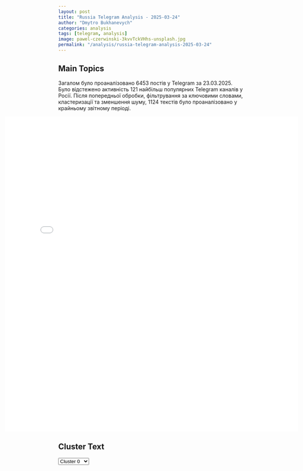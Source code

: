 ```yaml
---
layout: post
title: "Russia Telegram Analysis - 2025-03-24"
author: "Dmytro Bukhanevych"
categories: analysis
tags: [telegram, analysis]
image: pawel-czerwinski-3kvvTckVHhs-unsplash.jpg
permalink: "/analysis/russia-telegram-analysis-2025-03-24"
---
```


<style>
    /* Adjusting iframe-container styles */
    .wide-iframe-container {
        width: calc(100% + 30vw);  /* Extending the width */
        margin-left: -15vw;       /* Negative margin to push to the left */
        overflow: hidden;         /* In case the iframe content spills over */
    }

    .wide-iframe-container iframe {
        width: 100%;  /* Making the iframe take the full width of its container */
        border: none; /* Removing any borders from the iframe */
    }

    /* Toggle mechanism */
    .hidden {
        display: none;
    }
    
    .show-content-target:checked + .show-content {
        display: block;
    }
</style>

<h2>Main Topics</h2>
<p>Загалом було проаналізовано 6453 постів у Telegram за 23.03.2025. Було відстежено активність 121 найбільш популярних Telegram каналів у Росії. Після попередньої обробки, фільтрування за ключовими словами, кластеризації та зменшення шуму, 1124 текстів було проаналізовано у крайньому звітному періоді.</p>
<!-- Embedding Main Plotly Visualization -->
<div class="wide-iframe-container">
    <iframe src="{{site.baseurl}}/visualizations/2025-03-24/fig_topics_time.html" height="850"></iframe>
</div>


<h2>Cluster Text</h2>

<!-- Dropdown to select a cluster -->
<select id="clusterSelector" onchange="displayClusterText()">
<option value="0">Cluster 0</option><option value="1">Cluster 1</option><option value="2">Cluster 2</option><option value="3">Cluster 3</option><option value="4">Cluster 4</option><option value="5">Cluster 5</option><option value="6">Cluster 6</option><option value="7">Cluster 7</option><option value="8">Cluster 8</option><option value="9">Cluster 9</option><option value="10">Cluster 10</option><option value="11">Cluster 11</option><option value="12">Cluster 12</option><option value="13">Cluster 13</option><option value="14">Cluster 14</option><option value="15">Cluster 15</option><option value="16">Cluster 16</option><option value="17">Cluster 17</option><option value="18">Cluster 18</option><option value="19">Cluster 19</option><option value="20">Cluster 20</option>
</select>

<!-- Display area for the selected cluster's text -->
<div id="clusterTextDisplay" class="hidden"></div>

<script type="text/javascript">
    var clusterDetails = {"0": "<b>Total Posts:</b> 99<br><b>Date:</b> 2025-03-23 16:56:35+00:00<br><b>Author:</b> olegtsarov<br><b>Link:</b> https://t.me/s/olegtsarov/25675<br><b>Subscribers:</b> 374334<br><b>Text:</b> \u0422\u0435\u043a\u0441\u0442: \u0424\u0440\u043e\u043d\u0442\u043e\u0432\u0430\u044f \u0441\u0432\u043e\u0434\u043a\u0430 23 \u043c\u0430\u0440\u0442\u0430 \u25aa\ufe0f\u041d\u0430 \u0425\u0435\u0440\u0441\u043e\u043d\u0441\u043a\u043e\u043c \u043d\u0430\u043f\u0440\u0430\u0432\u043b\u0435\u043d\u0438\u0438 \u0432 \u0440\u0430\u0439\u043e\u043d\u0435 \u0410\u043d\u0442\u043e\u043d\u043e\u0432\u0441\u043a\u043e\u0433\u043e \u043c\u043e\u0441\u0442\u0430 \u0412\u0421 \u0420\u0424 \u0441\u043e\u0440\u0432\u0430\u043b\u0438 \u043e\u0447\u0435\u0440\u0435\u0434\u043d\u0443\u044e \u0440\u043e\u0442\u0430\u0446\u0438\u044e \u0412\u0421\u0423. \u041d\u0430\u0448\u0430 \u0430\u0440\u0442\u0438\u043b\u043b\u0435\u0440\u0438\u044f \u0438 \u0412\u041a\u0421 \u0431\u044c\u044e\u0442 \u043f\u043e \u043f\u043e\u0437\u0438\u0446\u0438\u044f\u043c \u0412\u0421\u0423 \u0432 \u0440\u0430\u0439\u043e\u043d\u0435 \u041d\u0438\u043a\u043e\u043b\u044c\u0441\u043a\u0438\u0445 \u0434\u0430\u0447, \u0443\u043d\u0438\u0447\u0442\u043e\u0436\u0435\u043d\u044b \u0441\u043a\u043b\u0430\u0434\u044b \u0438 \u0442\u0435\u0445\u043d\u0438\u043a\u0430.\u25aa\ufe0f\u041d\u0430 \u0417\u0430\u043f\u043e\u0440\u043e\u0436\u0441\u043a\u043e\u043c \u0443\u0447\u0430\u0441\u0442\u043a\u0435, \u0432 \u0440\u0430\u0439\u043e\u043d\u0435 \u041b\u043e\u0431\u043a\u043e\u0432\u043e\u0433\u043e \u0438 \u0432\u043e\u0441\u0442\u043e\u0447\u043d\u0435\u0435 \u0435\u0441\u0442\u044c \u043f\u0440\u043e\u0434\u0432\u0438\u0436\u0435\u043d\u0438\u0435 \u0412\u0421 \u0420\u0424 \u0432 \u043f\u043e\u0441\u0430\u0434\u043a\u0430\u0445. \u0417\u0434\u0435\u0441\u044c, \u043a\u0430\u043a \u0432 \u0440\u0430\u0439\u043e\u043d\u0435 \u041a\u0430\u043c\u0435\u043d\u0441\u043a\u043e\u0433\u043e, \u043d\u0430\u0448\u0438 \u0432\u044b\u0431\u0438\u0432\u0430\u044e\u0442 \u0412\u0421\u0423 \u0438\u0437 \u043e\u043f\u043e\u0440\u043d\u0438\u043a\u043e\u0432. \u041f\u043e\u0437\u0438\u0446\u0438\u043e\u043d\u043d\u044b\u0435 \u0431\u043e\u0438 \u043f\u0440\u043e\u0434\u043e\u043b\u0436\u0430\u044e\u0442\u0441\u044f \u043d\u0430 \u0437\u0430\u043f\u0430\u0434\u043d\u043e\u043c \u043e\u0445\u0432\u0430\u0442\u0435 \u041e\u0440\u0435\u0445\u043e\u0432\u0430, \u0432 \u0440\u0430\u0439\u043e\u043d\u0435 \u0429\u0435\u0440\u0431\u0430\u043a\u043e\u0432 \u0438 \u041c\u0430\u043b\u044b\u0445 \u0429\u0435\u0440\u0431\u0430\u043a\u043e\u0432.\u25aa\ufe0f\u041d\u0430 \u0423\u0433\u043b\u0435\u0434\u0430\u0440\u0441\u043a\u043e\u043c \u0444\u0440\u043e\u043d\u0442\u0435 \u0432 \u0440\u0430\u0439\u043e\u043d\u0435 \u0412\u0435\u043b\u0438\u043a\u043e\u0439 \u041d\u043e\u0432\u043e\u0441\u0451\u043b\u043a\u0438 \u0412\u0421 \u0420\u0424 \u043f\u0440\u043e\u0434\u0432\u0438\u043d\u0443\u043b\u0438\u0441\u044c \u043d\u0430 \u0440\u0443\u0431\u0435\u0436\u0435 \u041f\u0440\u0438\u0432\u043e\u043b\u044c\u043d\u043e\u0435 \u2013 \u041d\u043e\u0432\u043e\u0441\u0451\u043b\u043a\u0430, \u0438\u043c\u0435\u044e\u0442 \u0437\u043d\u0430\u0447\u0438\u0442\u0435\u043b\u044c\u043d\u044b\u0435 \u0443\u0441\u043f\u0435\u0445\u0438 \u0432 \u0440\u0430\u0439\u043e\u043d\u0430\u0445 \u0420\u0430\u0437\u0434\u043e\u043b\u044c\u043d\u043e\u0433\u043e \u0438 \u0412\u0435\u0441\u0451\u043b\u043e\u0433\u043e. \u0417\u0430 \u0412\u0435\u0441\u0451\u043b\u043e\u0435 \u0438\u0434\u0443\u0442 \u043e\u0436\u0435\u0441\u0442\u043e\u0447\u0435\u043d\u043d\u044b\u0435 \u0431\u043e\u0438. \u0421\u0435\u0432\u0435\u0440\u043d\u0435\u0435 \u0420\u0430\u0437\u0434\u043e\u043b\u044c\u043d\u043e\u0433\u043e \u043d\u0430\u0448\u0438 \u0441\u0438\u043b\u044b \u0430\u0442\u0430\u043a\u0443\u044e\u0442 \u0432 \u043d\u0430\u043f\u0440\u0430\u0432\u043b\u0435\u043d\u0438\u0438 \u0411\u043e\u0433\u0434\u0430\u043d\u043e\u0432\u043a\u0438, \u0440\u0430\u0441\u0448\u0438\u0440\u0438\u043b\u0438 \u0437\u043e\u043d\u0443 \u043a\u043e\u043d\u0442\u0440\u043e\u043b\u044f \u0434\u043e 400 \u043c.\u25aa\ufe0f\u041d\u0430 \u041f\u043e\u043a\u0440\u043e\u0432\u0441\u043a\u043e\u043c \u043d\u0430\u043f\u0440\u0430\u0432\u043b\u0435\u043d\u0438\u0438 \u043e\u0441\u0432\u043e\u0431\u043e\u0436\u0434\u0435\u043d\u043e \u0421\u0440\u0438\u0431\u043d\u043e\u0435 (\u0421\u0435\u0440\u0435\u0431\u0440\u044f\u043d\u043e\u0435), \u044e\u0436\u043d\u0435\u0435, \u0432 \u0411\u0430\u043b\u043a\u0435 \u0421\u0442\u0430\u0432\u043a\u043e\u0432\u0430\u044f \u0412\u0421 \u0420\u0424 \u043e\u0442\u043e\u0434\u0432\u0438\u043d\u0443\u043b\u0438 \u0412\u0421\u0423 \u043f\u043e\u0447\u0442\u0438 \u043d\u0430 7 \u043a\u043c. \u041d\u0430 \u0437\u0430\u043f\u0430\u0434\u043d\u043e\u043c \u043e\u0445\u0432\u0430\u0442\u0435 \u041f\u043e\u043a\u0440\u043e\u0432\u0441\u043a\u0430 \u0412\u0421\u0423 \u043f\u0440\u043e\u0434\u043e\u043b\u0436\u0430\u044e\u0442 \u0444\u043b\u0430\u043d\u0433\u043e\u0432\u044b\u0435 \u043a\u043e\u043d\u0442\u0440\u0430\u0442\u0430\u043a\u0438 \u043d\u0430 \u0440\u043e\u0441\u0441\u0438\u0439\u0441\u043a\u0438\u0439 \u0432\u044b\u0441\u0442\u0443\u043f: \u0441\u043b\u0435\u0432\u0430 \u2014 \u043d\u0430 \u043f\u043e\u0437\u0438\u0446\u0438\u0438 \u0432 \u0421\u043e\u043b\u0451\u043d\u043e\u043c, \u0441\u043f\u0440\u0430\u0432\u0430 \u2013 \u043d\u0430 \u0428\u0435\u0432\u0447\u0435\u043d\u043a\u043e \u0438 \u041f\u0435\u0441\u0447\u0430\u043d\u043e\u0435. \u0420\u043e\u0442\u0430\u0446\u0438\u044f \u0438 \u043f\u043e\u0434\u0432\u043e\u0437 \u0432\u043e\u043e\u0440\u0443\u0436\u0435\u043d\u0438\u044f \u043d\u0430\u0448\u0438\u043c \u043e\u0441\u043b\u043e\u0436\u043d\u0435\u043d\u044b \u0430\u0442\u0430\u043a\u0430\u043c\u0438 \u0432\u0440\u0430\u0436\u0435\u0441\u043a\u0438\u0445 \u0434\u0440\u043e\u043d\u043e\u0432. \u0412 \u0440\u0430\u0439\u043e\u043d\u0435 \u041a\u043e\u0442\u043b\u0438\u043d\u043e \u0412\u0421 \u0420\u0424 \u0432\u043e\u0441\u0441\u0442\u0430\u043d\u043e\u0432\u0438\u043b\u0438 \u043f\u043e\u043b\u043e\u0436\u0435\u043d\u0438\u0435 \u0438 \u0432\u044b\u0431\u0438\u0432\u0430\u044e\u0442 \u043f\u0440\u043e\u0442\u0438\u0432\u043d\u0438\u043a\u0430 \u0441\u0435\u0432\u0435\u0440\u043e-\u0437\u0430\u043f\u0430\u0434\u043d\u0435\u0435 \u0438 \u0432 \u043d\u0430\u043f\u0440\u0430\u0432\u043b\u0435\u043d\u0438\u0438 \u0436/\u0434 \u0441\u0435\u0432\u0435\u0440\u043e-\u0432\u043e\u0441\u0442\u043e\u0447\u043d\u0435\u0435. \u0412 \u0440\u0430\u0439\u043e\u043d\u0435 \u0423\u0434\u0430\u0447\u043d\u043e\u0433\u043e \u2013 \u0443\u043f\u043e\u0440\u043d\u044b\u0435 \u0432\u0441\u0442\u0440\u0435\u0447\u043d\u044b\u0435 \u0431\u043e\u0438 \u0432 \u0441\u0435\u0432\u0435\u0440\u043e-\u0432\u043e\u0441\u0442\u043e\u0447\u043d\u043e\u0439 \u0447\u0430\u0441\u0442\u0438. \u0417\u0430\u043f\u0430\u0434\u043d\u0435\u0435 \u043f\u043e \u0444\u0440\u043e\u043d\u0442\u0443 \u0430\u0440\u043c\u0438\u044f \u0420\u043e\u0441\u0441\u0438\u0438 \u0441\u0442\u043e\u0438\u0442 \u0432 \u043e\u0431\u043e\u0440\u043e\u043d\u0435 \u0432 \u0414\u0430\u0447\u0435\u043d\u0441\u043a\u043e\u043c \u2014 \u043d\u0430\u0448\u0438\u043c \u043f\u0440\u0435\u0434\u0441\u0442\u043e\u0438\u0442 \u043e\u0442\u0431\u0438\u0442\u044c \u043e\u043f\u043e\u0440\u043d\u0438\u043a \u0441\u0435\u0432\u0435\u0440\u043e-\u0437\u0430\u043f\u0430\u0434\u043d\u0435\u0435 \u0441\u0435\u043b\u0430. \u042e\u0433\u043e-\u0432\u043e\u0441\u0442\u043e\u0447\u043d\u0435\u0435 \u0421\u0443\u0445\u043e\u0433\u043e \u042f\u0440\u0430 \u0412\u0421 \u0420\u0424 \u0432\u043e\u0441\u0441\u0442\u0430\u043d\u043e\u0432\u0438\u043b\u0438 \u043f\u043e\u043b\u043e\u0436\u0435\u043d\u0438\u0435 \u0443 \u043e\u043a\u0440\u0430\u0438\u043d \u0441\u0435\u043b\u0430. \u041d\u0430 \u0432\u043e\u0441\u0442\u043e\u0447\u043d\u043e\u0439 \u0434\u0443\u0433\u0435 \u0430\u0440\u043c\u0438\u044f \u0420\u043e\u0441\u0441\u0438\u0438 \u0437\u0430\u0447\u0438\u0449\u0430\u0435\u0442 \u044e\u0436\u043d\u0443\u044e \u0447\u0430\u0441\u0442\u044c \u0422\u0430\u0440\u0430\u0441\u043e\u0432\u043a\u0438. \u0425\u043e\u0442\u044f \u043d\u0430\u0448\u0438\u0445 \u043f\u043e\u0442\u0435\u0441\u043d\u0438\u043b\u0438 \u0443 \u0440\u0430\u0437\u0432\u044f\u0437\u043a\u0438 \u0432 \u0440\u0430\u0439\u043e\u043d\u0435 \u041c\u0430\u043b\u0438\u043d\u043e\u0432\u043a\u0438-\u0415\u043b\u0438\u0437\u0430\u0432\u0435\u0442\u043e\u0432\u043a\u0438, \u0412\u0421\u0423 \u0434\u043e\u0440\u043e\u0433\u0443 \u043f\u043e\u043b\u043d\u043e\u0446\u0435\u043d\u043d\u043e \u0438\u0441\u043f\u043e\u043b\u044c\u0437\u043e\u0432\u0430\u0442\u044c \u043d\u0435 \u043c\u043e\u0433\u0443\u0442 \u0438\u0437-\u0437\u0430 \u043e\u0433\u043d\u0435\u0432\u043e\u0433\u043e \u043a\u043e\u043d\u0442\u0440\u043e\u043b\u044f \u0412\u0421 \u0420\u0424.  \u25aa\ufe0f\u041d\u0430 \u0422\u043e\u0440\u0435\u0446\u043a\u043e\u043c \u0443\u0447\u0430\u0441\u0442\u043a\u0435 \u0412\u0421 \u0420\u0424 \u0430\u0442\u0430\u043a\u043e\u0432\u0430\u043b\u0438 \u0432\u0434\u043e\u043b\u044c \u043a\u0430\u043d\u0430\u043b\u0430 \u0421\u0435\u0432\u0435\u0440\u0441\u043a\u0438\u0439 \u0414\u043e\u043d\u0435\u0446-\u0414\u043e\u043d\u0431\u0430\u0441\u0441, \u0440\u0430\u0441\u0448\u0438\u0440\u044f\u044f \u0437\u043e\u043d\u0443 \u043a\u043e\u043d\u0442\u0440\u043e\u043b\u044f \u0441\u0435\u0432\u0435\u0440\u043d\u0435\u0435 \u0414\u0440\u0443\u0436\u0431\u044b. \u041d\u0435\u043c\u043d\u043e\u0433\u043e \u043f\u0440\u043e\u0434\u0432\u0438\u043d\u0443\u043b\u0438\u0441\u044c \u043d\u0430\u0448\u0438 \u0438 \u043e\u043a\u043e\u043b\u043e \u041a\u0440\u044b\u043c\u0441\u043a\u043e\u0433\u043e. \u0412 \u0441\u0430\u043c\u043e\u043c \u0422\u043e\u0440\u0435\u0446\u043a\u0435 \u0441\u0443\u0449\u0435\u0441\u0442\u0432\u0435\u043d\u043d\u044b\u0445 \u043f\u0440\u043e\u0434\u0432\u0438\u0436\u0435\u043d\u0438\u0439 \u043d\u0435\u0442. \u25aa\ufe0f\u0412 \u0427\u0430\u0441\u043e\u0432 \u042f\u0440\u0435 \u0412\u0421 \u0420\u0424 \u0441\u0436\u0438\u043c\u0430\u044e\u0442 \u043a\u043b\u0435\u0449\u0438 \u043f\u043e \u0444\u043b\u0430\u043d\u0433\u0430\u043c \u0412\u0421\u0423, \u0437\u0430\u0441\u0435\u0432\u0448\u0435\u0439 \u0432 \u0446\u0435\u043d\u0442\u0440\u0435. \u0412 \u043c\u043a\u0440 \u0428\u0435\u0432\u0447\u0435\u043d\u043a\u043e \u0437\u0430\u0448\u043b\u0430 \u0440\u043e\u0441\u0441\u0438\u0439\u0441\u043a\u0430\u044f \u043f\u0435\u0445\u043e\u0442\u0430. \u0422\u0435\u043f\u0435\u0440\u044c \u0443 \u0412\u0421\u0423 \u0442\u043e\u043b\u044c\u043a\u043e \u043e\u0434\u0438\u043d \u043f\u0443\u0442\u044c \u0441\u043d\u0430\u0431\u0436\u0435\u043d\u0438\u044f \u0438 \u043e\u0442\u0441\u0442\u0443\u043f\u043b\u0435\u043d\u0438\u044f \u2013 \u0447\u0435\u0440\u0435\u0437 \u0440\u0430\u0439\u043e\u043d \u0432\u043e\u0434\u043e\u0445\u0440\u0430\u043d\u0438\u043b\u0438\u0449\u0430 \u0414\u043d\u0435\u043f\u0440\u043e\u0432\u0441\u043a\u0438\u0439 \u0441\u0442\u0430\u0432\u043e\u043a. \u0412 \u0440\u0430\u0439\u043e\u043d\u0435 \u0421\u0442\u0443\u043f\u043e\u0447\u0435\u043a \u0432\u0441\u0442\u0440\u0435\u0447\u043d\u044b\u0435 \u0431\u043e\u0438 \u043d\u0430 \u043a\u043e\u0440\u043e\u0442\u043a\u043e\u0439 \u0434\u0438\u0441\u0442\u0430\u043d\u0446\u0438\u0438. \u0412\u0421\u0423 \u043f\u044b\u0442\u0430\u044e\u0442\u0441\u044f \u0432\u044b\u0431\u0438\u0442\u044c \u043d\u0430\u0448\u0438\u0445 \u0438\u0437 \u043f\u043e\u0441\u0430\u0434\u043a\u0438 \u043f\u0435\u0440\u0435\u0434 \u0441\u0435\u043b\u043e\u043c \u0438 \u0441 \u043f\u043e\u0437\u0438\u0446\u0438\u0439 \u043d\u0430 \u0442\u0435\u0440\u0440\u0438\u043a\u043e\u043d\u0430\u0445 \u0443 \u043e\u0437\u0435\u0440\u0430. \u0420\u043e\u0441\u0441\u0438\u0439\u0441\u043a\u0438\u0435 \u0440\u0430\u0441\u0447\u0451\u0442\u044b FPV-\u0434\u0440\u043e\u043d\u043e\u0432 \u043d\u0430\u0440\u0430\u0441\u0442\u0438\u043b\u0438 \u0438\u043d\u0442\u0435\u043d\u0441\u0438\u0432\u043d\u043e\u0441\u0442\u044c \u0443\u0434\u0430\u0440\u043e\u0432 \u0438 \u0430\u0442\u0430\u043a\u0443\u044e\u0442 \u043e\u0431\u044a\u0435\u043a\u0442\u044b \u0412\u0421\u0423 \u0432 \u041a\u043e\u043d\u0441\u0442\u0430\u043d\u0442\u0438\u043d\u043e\u0432\u043a\u0435 \u0438 \u0432 \u041f\u0440\u0435\u0434\u0442\u0435\u0447\u0438\u043d\u043e. \u0417\u0430\u043f\u0430\u0434\u043d\u0435\u0435 \u041a\u043b\u0435\u0449\u0435\u0435\u0432\u043a\u0438 \u043f\u0435\u0445\u043e\u0442\u0430 \u0412\u0421\u0423 \u043f\u044b\u0442\u0430\u043b\u0430\u0441\u044c \u0448\u0442\u0443\u0440\u043c\u043e\u0432\u0430\u0442\u044c \u0440\u043e\u0441\u0441\u0438\u0439\u0441\u043a\u0438\u0435 \u043f\u043e\u0437\u0438\u0446\u0438\u0438 \u043d\u0430 \u043a\u0430\u043d\u0430\u043b\u0435 \u0421\u0435\u0432\u0435\u0440\u0441\u043a\u0438\u0439 \u0414\u043e\u043d\u0435\u0446-\u0414\u043e\u043d\u0431\u0430\u0441\u0441, \u043d\u043e \u0431\u044b\u043b\u0430 \u0443\u043d\u0438\u0447\u0442\u043e\u0436\u0435\u043d\u0430.\u25aa\ufe0f\u041d\u0430 \u0421\u0435\u0432\u0435\u0440\u0441\u043a\u043e\u043c \u043d\u0430\u043f\u0440\u0430\u0432\u043b\u0435\u043d\u0438\u0438 \u0412\u0421 \u0420\u0424 \u0440\u0430\u0437\u0432\u0438\u0432\u0430\u044e\u0442 \u043d\u0430\u0441\u0442\u0443\u043f\u043b\u0435\u043d\u0438\u0435 \u0437\u0430\u043f\u0430\u0434\u043d\u0435\u0435 \u0411\u0435\u043b\u043e\u0433\u043e\u0440\u043e\u0432\u043a\u0438, \u043f\u0440\u043e\u0434\u0432\u0438\u0433\u0430\u044f\u0441\u044c \u043f\u043e \u0434\u043e\u0440\u043e\u0433\u0435 \u043a \u0413\u0440\u0438\u0433\u043e\u0440\u043e\u0432\u043a\u0435. \u041e\u0441\u043e\u0431\u044b\u0445 \u043d\u043e\u0432\u043e\u0441\u0442\u0435\u0439 \u043d\u0435\u0442. \u25aa\ufe0f\u041d\u0430 \u041a\u0440\u0430\u0441\u043d\u043e\u043b\u0438\u043c\u0430\u043d\u0441\u043a\u043e\u043c \u043d\u0430\u043f\u0440\u0430\u0432\u043b\u0435\u043d\u0438\u0438 \u0437\u0430 \u043f\u043e\u0441\u043b\u0435\u0434\u043d\u044e\u044e \u043d\u0435\u0434\u0435\u043b\u044e \u043d\u0430\u0448\u0438 \u0441\u0438\u043b\u044b \u0432 \u0442\u044f\u0436\u0451\u043b\u044b\u0445 \u0448\u0442\u0443\u0440\u043c\u0430\u0445 \u0432\u0437\u044f\u043b\u0438 \u0437\u043d\u0430\u0447\u0438\u043c\u044b\u0435 \u043e\u043f\u043e\u0440\u043d\u044b\u0435 \u043f\u0443\u043d\u043a\u0442\u044b \u0438 \u043f\u0440\u043e\u0434\u0430\u0432\u043b\u0438\u0432\u0430\u0442\u044c \u043e\u0431\u043e\u0440\u043e\u043d\u0443 \u0412\u0421\u0423 \u0432 \u0440\u0430\u0439\u043e\u043d\u0435 \u041d\u043e\u0432\u043e\u043b\u044e\u0431\u043e\u0432\u043a\u0438 \u0432 \u043d\u0430\u043f\u0440\u0430\u0432\u043b\u0435\u043d\u0438\u0438 \u041e\u0441\u043a\u043e\u043b\u044c\u0441\u043a\u043e\u0433\u043e \u0432\u043e\u0434\u043e\u0445\u0440\u0430\u043d\u0438\u043b\u0438\u0449\u0430.\u25aa\ufe0f\u041d\u0430 \u041a\u0443\u043f\u044f\u043d\u0441\u043a\u043e\u043c \u0444\u0440\u043e\u043d\u0442\u0435 \u0442\u0443\u043c\u0430\u043d \u0432\u043e\u0439\u043d\u044b: \u0412\u0421\u0423 \u0441\u043e\u043e\u0431\u0449\u0430\u044e\u0442, \u0447\u0442\u043e \u0441\u043c\u043e\u0433\u043b\u0438 \u0432\u0435\u0440\u043d\u0443\u0442\u044c \u043f\u043e\u0434 \u0441\u0432\u043e\u0439 \u043a\u043e\u043d\u0442\u0440\u043e\u043b\u044c \u0434\u0435\u0440\u0435\u0432\u043d\u044e \u041d\u0410\u0434\u0438\u044f, \u0443 \u043d\u0430\u0441 \u044d\u0442\u0443 \u0438\u043d\u0444\u043e\u0440\u043c\u0430\u0446\u0438\u044e \u043e\u043f\u0440\u043e\u0432\u0435\u0440\u0433\u0430\u044e\u0442. \u042e\u0436\u043d\u0435\u0435 \u0417\u0430\u0433\u0440\u044b\u0437\u043e\u0432\u043e \u0412\u0421 \u0420\u0424 \u043f\u0440\u043e\u0434\u0432\u0438\u0433\u0430\u044e\u0442\u0441\u044f \u043a \u0411\u043e\u0433\u0443\u0441\u043b\u0430\u0432\u043a\u0435 \u0438 \u0437\u0430\u043a\u0440\u0435\u043f\u043b\u044f\u044e\u0442\u0441\u044f \u0432\u0434\u043e\u043b\u044c \u0440\u0435\u043a\u0438 \u041b\u043e\u0437\u043e\u0432\u0430\u044f. \u041d\u0430 \u0441\u0435\u0432\u0435\u0440\u0435 \u043e\u0442 \u041a\u0443\u043f\u044f\u043d\u0441\u043a\u0430, \u0432 \u044e\u0436\u043d\u043e\u0439 \u0447\u0430\u0441\u0442\u0438 \u0421\u0438\u043d\u044c\u043a\u043e\u0432\u043a\u0438 \u0438 \u0432 \u0440\u0430\u0439\u043e\u043d\u0435 \u0417\u0430\u043f\u0430\u0434\u043d\u043e\u0433\u043e \u043d\u0430\u0448\u0438 \u0432\u044b\u043d\u0443\u0436\u0434\u0435\u043d\u044b \u0431\u044b\u043b\u0438 \u043e\u0442\u043a\u0430\u0442\u0438\u0442\u044c\u0441\u044f, \u043f\u043e \u0441\u0438\u043b\u0430\u043c \u0412\u0421\u0423 \u0440\u0430\u0431\u043e\u0442\u0430\u0435\u0442 \u0430\u0440\u0442\u0438\u043b\u043b\u0435\u0440\u0438\u044f. \u0412 \u0440\u0430\u0439\u043e\u043d\u0435 \u0414\u0432\u0443\u0440\u0435\u0447\u0435\u043d\u0441\u043a\u043e\u0433\u043e \u043f\u043b\u0430\u0446\u0434\u0430\u0440\u043c\u0430 \u043d\u0430\u0448\u0438 \u0440\u0430\u0441\u0448\u0438\u0440\u044f\u044e\u0442 \u0437\u043e\u043d\u0443 \u043a\u043e\u043d\u0442\u0440\u043e\u043b\u044f \u2014 \u0442\u0435\u0441\u043d\u044f\u0442 \u043f\u0440\u043e\u0442\u0438\u0432\u043d\u0438\u043a\u0430 \u043a \u0441\u0435\u0432\u0435\u0440\u043d\u044b\u043c \u043e\u043a\u0440\u0430\u0438\u043d\u0430\u043c \u0414\u0432\u0443\u0440\u0435\u0447\u043d\u043e\u0439. \u0412\u0421 \u0420\u0424 \u0441\u043e\u0437\u0434\u0430\u043b\u0438 \u0435\u0449\u0435 \u043e\u0434\u0438\u043d \u043f\u043b\u0430\u0446\u0434\u0430\u0440\u043c \u0437\u0430 \u041e\u0441\u043a\u043e\u043b\u043e\u043c, \u0441\u0435\u0432\u0435\u0440\u043e-\u0432\u043e\u0441\u0442\u043e\u0447\u043d\u0435\u0435 \u041a\u0430\u043c\u0435\u043d\u043a\u0438, \u0430 \u0442\u0430\u043a\u0436\u0435 \u0440\u0430\u0441\u0448\u0438\u0440\u0438\u043b\u0438 \u043f\u043b\u0430\u0446\u0434\u0430\u0440\u043c \u0432 \u0440\u0430\u0439\u043e\u043d\u0435 \u0422\u043e\u043f\u043e\u043b\u0435\u0439. \u0412\u0438\u0434\u0438\u043c\u043e, \u0412\u0421 \u0420\u0424 \u043d\u0430\u0446\u0435\u043b\u0435\u043d\u044b \u043d\u0430 \u0432\u044b\u0441\u043e\u0442\u044b \u044d\u0442\u043e\u0433\u043e \u0440\u0430\u0439\u043e\u043d\u0430 \u0438 \u0421\u0442\u0440\u043e\u0435\u0432\u043a\u0443. \u25aa\ufe0f\u041d\u0430 \u0425\u0430\u0440\u044c\u043a\u043e\u0432\u0441\u043a\u043e\u043c \u0443\u0447\u0430\u0441\u0442\u043a\u0435 \u043f\u043e\u0437\u0438\u0446\u0438\u043e\u043d\u043d\u044b\u0435 \u0431\u043e\u0438 \u0431\u0435\u0437 \u0438\u0437\u043c\u0435\u043d\u0435\u043d\u0438\u0439 \u0432 \u043b\u0438\u043d\u0438\u0438 \u0444\u0440\u043e\u043d\u0442\u0430.\u25aa\ufe0f\u0420\u043e\u0441\u0441\u0438\u0439\u0441\u043a\u0430\u044f \u041f\u0412\u041e \u0441\u0431\u0438\u043b\u0430 10 \u0443\u043f\u0440\u0430\u0432\u043b\u044f\u0435\u043c\u044b\u0445 \u0430\u0432\u0438\u0430\u0431\u043e\u043c\u0431 \u0438 \u0442\u0440\u0438 \u0440\u0435\u0430\u043a\u0442\u0438\u0432\u043d\u044b\u0445 \u0441\u043d\u0430\u0440\u044f\u0434\u0430 \u0441\u0438\u0441\u0442\u0435\u043c\u044b \u0437\u0430\u043b\u043f\u043e\u0432\u043e\u0433\u043e \u043e\u0433\u043d\u044f HIMARS, \u0430 \u0442\u0430\u043a\u0436\u0435 224 \u0411\u041f\u041b\u0410. \u041d\u0430 \u043d\u0435\u0444\u0442\u0435\u0431\u0430\u0437\u0435 \u0432 \u041a\u0430\u0432\u043a\u0430\u0437\u0441\u043a\u043e\u043c \u0440\u0430\u0439\u043e\u043d\u0435 \u041a\u0440\u0430\u0441\u043d\u043e\u0434\u0430\u0440\u0441\u043a\u043e\u0433\u043e \u043a\u0440\u0430\u044f, \u0437\u0430\u0433\u043e\u0440\u0435\u0432\u0448\u0435\u0439\u0441\u044f 19 \u043c\u0430\u0440\u0442\u0430 \u043f\u043e\u0441\u043b\u0435 \u0430\u0442\u0430\u043a\u0438 \u0434\u0440\u043e\u043d\u043e\u0432, \u044d\u0442\u043e\u0439 \u043d\u043e\u0447\u044c\u044e \u0437\u0430\u0433\u043e\u0440\u0435\u043b\u0441\u044f \u0432\u0442\u043e\u0440\u043e\u0439 \u0440\u0435\u0437\u0435\u0440\u0432\u0443\u0430\u0440, \u0447\u0442\u043e \u043f\u0440\u0438\u0432\u0435\u043b\u043e \u043a \u043f\u043e\u0436\u0430\u0440\u0443 \u043d\u0430 \u043f\u043b\u043e\u0449\u0430\u0434\u0438 2000 \u043c\u00b2. \u25aa\ufe0f\u0412\u0421 \u0420\u0424 \u043f\u043e\u0440\u0430\u0437\u0438\u043b\u0438 \u043e\u0431\u044a\u0435\u043a\u0442\u044b \u0438\u043d\u0444\u0440\u0430\u0441\u0442\u0440\u0443\u043a\u0442\u0443\u0440\u044b \u0432\u043e\u0435\u043d\u043d\u044b\u0445 \u0430\u044d\u0440\u043e\u0434\u0440\u043e\u043c\u043e\u0432 \u0423\u043a\u0440\u0430\u0438\u043d\u044b, \u0446\u0435\u043d\u0442\u0440\u044b \u043f\u043e\u0434\u0433\u043e\u0442\u043e\u0432\u043a\u0438 \u043e\u043f\u0435\u0440\u0430\u0442\u043e\u0440\u043e\u0432 \u0431\u0435\u0441\u043f\u0438\u043b\u043e\u0442\u043d\u0438\u043a\u043e\u0432, \u0446\u0435\u0445\u0430 \u0438\u0445 \u043f\u0440\u043e\u0438\u0437\u0432\u043e\u0434\u0441\u0442\u0432\u0430 \u0438 \u043c\u0435\u0441\u0442\u0430 \u0445\u0440\u0430\u043d\u0435\u043d\u0438\u044f.\u0422\u0430\u043a\u0438\u043c \u0441\u0442\u0430\u043b 1124 \u0434\u0435\u043d\u044c \u0421\u0412\u041e", "1": "<b>Total Posts:</b> 22<br><b>Date:</b> 2025-03-23 15:14:02+00:00<br><b>Author:</b> ria_novosti_rossiya<br><b>Link:</b> https://t.me/s/Ria_novosti_rossiya/53319<br><b>Subscribers:</b> 1527864<br><b>Text:</b> \u0422\u0435\u043a\u0441\u0442: \u041f\u0435\u0440\u0435\u0433\u043e\u0432\u043e\u0440\u044b \u043c\u0435\u0436\u0434\u0443 \u0421\u0428\u0410 \u0438 \u0423\u043a\u0440\u0430\u0438\u043d\u043e\u0439 \u0432 \u0421\u0430\u0443\u0434\u043e\u0432\u0441\u043a\u043e\u0439 \u0410\u0440\u0430\u0432\u0438\u0438 \u043d\u0430\u0447\u043d\u0443\u0442\u0441\u044f \u0441\u0435\u0433\u043e\u0434\u043d\u044f \u043f\u043e\u0437\u0434\u043d\u043e \u0432\u0435\u0447\u0435\u0440\u043e\u043c, \u0441\u043e\u043e\u0431\u0449\u0430\u0435\u0442 Reuters.\u0417\u0430\u0432\u0442\u0440\u0430 \u0436\u0435 \u043f\u0440\u043e\u0439\u0434\u0443\u0442 \u043f\u0435\u0440\u0435\u0433\u043e\u0432\u043e\u0440\u044b \u043c\u0435\u0436\u0434\u0443 \u0434\u0435\u043b\u0435\u0433\u0430\u0446\u0438\u044f\u043c\u0438 \u0421\u0428\u0410 \u0438 \u0420\u043e\u0441\u0441\u0438\u0438. \u0422\u0435\u043c\u0430 \u043e\u0431\u0441\u0443\u0436\u0434\u0435\u043d\u0438\u044f - \u0447\u0430\u0441\u0442\u0438\u0447\u043d\u043e\u0435 \u043f\u0440\u0435\u043a\u0440\u0430\u0449\u0435\u043d\u0438\u0435 \u043e\u0433\u043d\u044f:\u0411\u0443\u0434\u0435\u0442 \u043e\u0431\u0441\u0443\u0436\u0434\u0435\u043d\u0438\u0435 \u043f\u0440\u0435\u043a\u0440\u0430\u0449\u0435\u043d\u0438\u044f \u0431\u043e\u0435\u0432\u044b\u0445 \u0434\u0435\u0439\u0441\u0442\u0432\u0438\u0439 \u0432 \u0430\u043a\u0432\u0430\u0442\u043e\u0440\u0438\u0438 \u0427\u0435\u0440\u043d\u043e\u0433\u043e \u043c\u043e\u0440\u044f, \u0442\u043e\u0440\u0433\u043e\u0432\u043b\u044f \u0437\u0435\u0440\u043d\u043e\u043c \u0438 \u0442\u043e\u043f\u043b\u0438\u0432\u043e\u043c.\u041a\u0440\u043e\u043c\u0435 \u0442\u043e\u0433\u043e, \u0420\u0424 \u0438 \u0421\u0428\u0410 \u043d\u0430 \u043f\u0435\u0440\u0435\u0433\u043e\u0432\u043e\u0440\u0430\u0445 \u043f\u043e \u0423\u043a\u0440\u0430\u0438\u043d\u0435 \u043e\u0431\u0441\u0443\u0434\u044f\u0442 \u0432\u0435\u0440\u0438\u0444\u0438\u043a\u0430\u0446\u0438\u044e \u043f\u0440\u0435\u043a\u0440\u0430\u0449\u0435\u043d\u0438\u044f \u043e\u0433\u043d\u044f, \u043c\u0438\u0440\u043e\u0442\u0432\u043e\u0440\u0446\u0435\u0432, \u043f\u0440\u0438\u043d\u0430\u0434\u043b\u0435\u0436\u043d\u043e\u0441\u0442\u044c \u0442\u0435\u0440\u0440\u0438\u0442\u043e\u0440\u0438\u0439.\ud83c\uddf7\ud83c\uddfa \u041f\u043e\u0434\u043f\u0438\u0441\u0430\u0442\u044c\u0441\u044f \u043d\u0430 \u0420\u041e\u0421\u0421\u0418\u042e \u0421\u0415\u0419\u0427\u0410\u0421", "2": "<b>Total Posts:</b> 123<br><b>Date:</b> 2025-03-23 05:21:59+00:00<br><b>Author:</b> ria_novosti_rossiya<br><b>Link:</b> https://t.me/s/Ria_novosti_rossiya/53296<br><b>Subscribers:</b> 1527864<br><b>Text:</b> \u0422\u0435\u043a\u0441\u0442: \u0412\u0421\u0423 \u043c\u0430\u0441\u0441\u043e\u0432\u043e \u0430\u0442\u0430\u043a\u043e\u0432\u0430\u043b\u0438 \u043d\u0435\u0441\u043a\u043e\u043b\u044c\u043a\u043e \u0440\u0435\u0433\u0438\u043e\u043d\u043e\u0432 \u0420\u0424. \u041f\u043e\u0432\u0440\u0435\u0436\u0434\u0435\u043d\u044b \u0436\u0438\u043b\u044b\u0435 \u0437\u0434\u0430\u043d\u0438\u044f. \u041f\u0440\u0435\u0434\u0432\u0430\u0440\u0438\u0442\u0435\u043b\u044c\u043d\u043e, \u043e\u0434\u0438\u043d \u0447\u0435\u043b\u043e\u0432\u0435\u043a \u043f\u043e\u0433\u0438\u0431. \u0412\u0441\u0435\u0433\u043e \u041f\u0412\u041e \u0443\u043d\u0438\u0447\u0442\u043e\u0436\u0438\u043b\u0430 59 \u0443\u043a\u0440\u0430\u0438\u043d\u0441\u043a\u0438\u0445 \u0434\u0440\u043e\u043d\u043e\u0432.\u0427\u0442\u043e \u0438\u0437\u0432\u0435\u0441\u0442\u043d\u043e \u043e\u0431 \u0430\u0442\u0430\u043a\u0435 \u0411\u041f\u041b\u0410 \u044d\u0442\u043e\u0439 \u043d\u043e\u0447\u044c\u044e: \u2014 \u041c\u0438\u043d\u0438\u043c\u0443\u043c \u0442\u0440\u0438 \u0432\u0437\u0440\u044b\u0432\u0430 \u043f\u0440\u043e\u0433\u0440\u0435\u043c\u0435\u043b\u0438 \u043d\u0430\u0434 \u0412\u043e\u043b\u0433\u043e\u0433\u0440\u0430\u0434\u043e\u043c \u043e\u043a\u043e\u043b\u043e 3:30 \u043d\u043e\u0447\u0438. \u041f\u0440\u0435\u0434\u0432\u0430\u0440\u0438\u0442\u0435\u043b\u044c\u043d\u043e, \u0412\u0421\u0423 \u043f\u044b\u0442\u0430\u043b\u0438\u0441\u044c \u0430\u0442\u0430\u043a\u043e\u0432\u0430\u0442\u044c \u043c\u0435\u0441\u0442\u043d\u044b\u0439 \u041d\u041f\u0417. \u0411\u041f\u041b\u0410 \u043c\u043e\u0433\u043b\u0438 \u043b\u0435\u0442\u0435\u0442\u044c \u043d\u0430 \u043d\u0438\u0437\u043a\u043e\u0439 \u0432\u044b\u0441\u043e\u0442\u0435 \u0441\u043e \u0441\u0442\u043e\u0440\u043e\u043d\u044b \u0420\u043e\u0441\u0442\u043e\u0432\u0441\u043a\u043e\u0439 \u043e\u0431\u043b\u0430\u0441\u0442\u0438.  \u2014 \u041e\u0447\u0435\u0432\u0438\u0434\u0446\u044b \u0441\u043e\u043e\u0431\u0449\u0438\u043b\u0438 \u043e \u0434\u0432\u0443\u0445 \u0432\u0437\u0440\u044b\u0432\u0430\u0445 \u0432 \u0433\u043e\u0440\u043e\u0434\u0435 \u041a\u0430\u043b\u0430\u0447-\u043d\u0430-\u0414\u043e\u043d\u0443 \u0412\u043e\u043b\u0433\u043e\u0433\u0440\u0430\u0434\u0441\u043a\u043e\u0439 \u043e\u0431\u043b\u0430\u0441\u0442\u0438 \u043e\u043a\u043e\u043b\u043e 4:00. \u041f\u0440\u0435\u0434\u0432\u0430\u0440\u0438\u0442\u0435\u043b\u044c\u043d\u043e, \u0443\u043a\u0440\u0430\u0438\u043d\u0441\u043a\u0438\u0435 \u0411\u041f\u041b\u0410 \u0441\u043b\u0435\u0434\u043e\u0432\u0430\u043b\u0438 \u0447\u0435\u0440\u0435\u0437 \u0433\u043e\u0440\u043e\u0434\u0430 \u041c\u043e\u0440\u043e\u0437\u043e\u0432\u0441\u043a, \u0421\u0443\u0440\u043e\u0432\u0438\u043a\u0438\u043d\u043e \u0438 \u041a\u0430\u043b\u0430\u0447-\u043d\u0430-\u0414\u043e\u043d\u0443 \u0420\u043e\u0441\u0442\u043e\u0432\u0441\u043a\u043e\u0439 \u043e\u0431\u043b\u0430\u0441\u0442\u0438 \u043d\u0430 \u043d\u0438\u0437\u043a\u043e\u0439 \u0432\u044b\u0441\u043e\u0442\u0435. \u2014 \u041e\u0434\u0438\u043d \u0447\u0435\u043b\u043e\u0432\u0435\u043a \u043f\u043e\u0433\u0438\u0431 \u043f\u0440\u0438 \u0430\u0442\u0430\u043a\u0435 \u0412\u0421\u0423 \u043f\u043e \u0430\u0432\u0442\u043e\u043c\u043e\u0431\u0438\u043b\u044e \u043d\u0430 \u0442\u0440\u0430\u0441\u0441\u0435 \u041c\u043e\u0440\u043e\u0437\u043e\u0432\u0441\u043a \u2013 \u0426\u0438\u043c\u043b\u044f\u043d\u0441\u043a \u0432 \u0420\u043e\u0441\u0442\u043e\u0432\u0441\u043a\u043e\u0439 \u043e\u0431\u043b\u0430\u0441\u0442\u0438. \u0415\u0433\u043e \u043b\u0438\u0447\u043d\u043e\u0441\u0442\u044c \u0443\u0441\u0442\u0430\u043d\u0430\u0432\u043b\u0438\u0432\u0430\u0435\u0442\u0441\u044f.  \u2014 \u0412\u0421\u0423 \u043d\u0430\u043d\u0435\u0441\u043b\u0438 \u0443\u0434\u0430\u0440 \u043f\u043e \u0448\u0435\u0441\u0442\u0438 \u0440\u0430\u0439\u043e\u043d\u0430\u043c \u0420\u043e\u0441\u0442\u043e\u0432\u0441\u043a\u043e\u0439 \u043e\u0431\u043b\u0430\u0441\u0442\u0438: \u041c\u0438\u043b\u043b\u0435\u0440\u043e\u0432\u0441\u043a\u043e\u043c\u0443, \u041c\u043e\u0440\u043e\u0437\u043e\u0432\u0441\u043a\u043e\u043c\u0443, \u041a\u0430\u043c\u0435\u043d\u0441\u043a\u043e\u043c\u0443, \u0422\u0430\u0440\u0430\u0441\u043e\u0432\u0441\u043a\u043e\u043c\u0443, \u0428\u043e\u043b\u043e\u0445\u043e\u0432\u0441\u043a\u043e\u043c\u0443 \u0438 \u041d\u0435\u043a\u043b\u0438\u043d\u043e\u0432\u0441\u043a\u043e\u043c\u0443. \u0412 \u0445\u0443\u0442\u043e\u0440\u0435 \u041a\u0430\u044e\u043a\u043e\u0432\u043a\u0430 \u043f\u043e\u0432\u0440\u0435\u0436\u0434\u0435\u043d\u043e \u043e\u0441\u0442\u0435\u043a\u043b\u0435\u043d\u0438\u0435 \u0432 \u0447\u0430\u0441\u0442\u043d\u043e\u043c \u0434\u043e\u043c\u0435 \u043f\u043e \u0443\u043b. \u0426\u0435\u043d\u0442\u0440\u0430\u043b\u044c\u043d\u043e\u0439. \u0416\u0438\u043b\u044c\u0446\u044b \u043d\u0435 \u043f\u043e\u0441\u0442\u0440\u0430\u0434\u0430\u043b\u0438.  \u2014 \u041c\u0438\u043d\u0438\u043c\u0443\u043c \u0447\u0435\u0442\u044b\u0440\u0435 \u0432\u0437\u0440\u044b\u0432\u0430 \u0440\u0430\u0437\u0434\u0430\u043b\u0438\u0441\u044c \u043d\u0430\u0434 \u0410\u0445\u0442\u0443\u0431\u0438\u043d\u0441\u043a\u043e\u043c \u0410\u0441\u0442\u0440\u0430\u0445\u0430\u043d\u0441\u043a\u043e\u0439 \u043e\u0431\u043b\u0430\u0441\u0442\u0438. \u041c\u0435\u0441\u0442\u043d\u044b\u0435 \u0436\u0438\u0442\u0435\u043b\u0438 \u0443\u0442\u0432\u0435\u0440\u0436\u0434\u0430\u044e\u0442, \u0447\u0442\u043e \u043f\u043e\u0441\u043b\u0435 \u0430\u0442\u0430\u043a\u0438 \u0447\u0430\u0441\u0442\u0438\u0447\u043d\u043e \u043f\u043e\u0432\u0440\u0435\u0436\u0434\u0435\u043d\u044b \u043d\u0435\u0441\u043a\u043e\u043b\u044c\u043a\u043e \u0436\u0438\u043b\u044b\u0445 \u0437\u0434\u0430\u043d\u0438\u0439. \u2014 \u041c\u0438\u043d\u043e\u0431\u043e\u0440\u043e\u043d\u044b \u0420\u0424 \u0441\u043e\u043e\u0431\u0449\u0438\u043b\u043e \u043e 59 \u0443\u043d\u0438\u0447\u0442\u043e\u0436\u0435\u043d\u043d\u044b\u0445 \u0437\u0430 \u043d\u043e\u0447\u044c \u0411\u041f\u041b\u0410: 29 \u2014 \u043d\u0430\u0434 \u0420\u043e\u0441\u0442\u043e\u0432\u0441\u043a\u043e\u0439 \u043e\u0431\u043b\u0430\u0441\u0442\u044c\u044e, 20 \u2014 \u043d\u0430\u0434 \u0410\u0441\u0442\u0440\u0430\u0445\u0430\u043d\u0441\u043a\u043e\u0439, \u043f\u043e \u0442\u0440\u0438 \u2014 \u043d\u0430\u0434 \u0412\u043e\u0440\u043e\u043d\u0435\u0436\u0441\u043a\u043e\u0439 \u0438 \u0412\u043e\u043b\u0433\u043e\u0433\u0440\u0430\u0434\u0441\u043a\u043e\u0439, \u0434\u0432\u0430 \u2014 \u043d\u0430\u0434 \u041a\u0440\u044b\u043c\u043e\u043c, \u043f\u043e \u043e\u0434\u043d\u043e\u043c\u0443 \u2014 \u043d\u0430\u0434 \u041a\u0443\u0440\u0441\u043a\u043e\u0439 \u0438 \u0421\u0430\u0440\u0430\u0442\u043e\u0432\u0441\u043a\u043e\u0439 \u043e\u0431\u043b\u0430\u0441\u0442\u044f\u043c\u0438.\ud83c\uddf7\ud83c\uddfa \u041f\u043e\u0434\u043f\u0438\u0441\u0430\u0442\u044c\u0441\u044f \u043d\u0430 \u0420\u041e\u0421\u0421\u0418\u042e \u0421\u0415\u0419\u0427\u0410\u0421", "3": "<b>Total Posts:</b> 40<br><b>Date:</b> 2025-03-23 07:22:48+00:00<br><b>Author:</b> montyan2<br><b>Link:</b> https://t.me/s/montyan2/10566<br><b>Subscribers:</b> 506861<br><b>Text:</b> \u0422\u0435\u043a\u0441\u0442: \u0414\u0430\u0451\u0448\u044c \u0442\u0443\u0440\u0435\u0446\u043a\u0438\u0439 \u041c\u0430\u0439\u0434\u0430\u043d!\ud83d\udd25\u0412 \u0422\u0443\u0440\u0446\u0438\u0438 \u043f\u0440\u043e\u0434\u043e\u043b\u0436\u0430\u044e\u0442\u0441\u044f \u043c\u0430\u0441\u0441\u043e\u0432\u044b\u0435 \u043f\u0440\u043e\u0442\u0435\u0441\u0442\u044b \u043f\u0440\u043e\u0442\u0438\u0432 \u0437\u0430\u0434\u0435\u0440\u0436\u0430\u043d\u0438\u044f \u043c\u044d\u0440\u0430 \u0421\u0442\u0430\u043c\u0431\u0443\u043b\u0430 \u042d\u043a\u0440\u0435\u043c\u0430 \u0418\u043c\u0430\u043c\u043e\u0433\u043b\u0443, \u043a\u043e\u0442\u043e\u0440\u043e\u0433\u043e \u043d\u0430\u0437\u044b\u0432\u0430\u043b\u0438 \u0433\u043b\u0430\u0432\u043d\u044b\u043c \u043e\u043f\u043f\u043e\u043d\u0435\u043d\u0442\u043e\u043c \u0434\u0435\u0439\u0441\u0442\u0432\u0443\u044e\u0449\u0435\u0433\u043e \u043f\u0440\u0435\u0437\u0438\u0434\u0435\u043d\u0442\u0430 \u042d\u0440\u0434\u043e\u0433\u0430\u043d\u0430 \u043d\u0430 \u043f\u0440\u0435\u0434\u0441\u0442\u043e\u044f\u0449\u0438\u0445 \u0432\u044b\u0431\u043e\u0440\u0430\u0445. \u0411\u0435\u0441\u043f\u043e\u0440\u044f\u0434\u043a\u0438 \u0440\u0430\u0441\u043f\u0440\u043e\u0441\u0442\u0440\u0430\u043d\u0438\u043b\u0438\u0441\u044c \u0431\u0443\u043a\u0432\u0430\u043b\u044c\u043d\u043e \u043d\u0430 \u0432\u0441\u044e \u0441\u0442\u0440\u0430\u043d\u0443 \u0438 \u0434\u0430\u0436\u0435 \u0437\u0430 \u0435\u0451 \u043f\u0440\u0435\u0434\u0435\u043b\u044b: \u043c\u0430\u0441\u0441\u043e\u0432\u044b\u0435 \u0430\u043a\u0446\u0438\u0438 \u043f\u0440\u043e\u0442\u0435\u0441\u0442\u0430 \u043f\u0440\u043e\u0448\u043b\u0438 \u0432 \u0410\u043d\u043a\u0430\u0440\u0435, \u0418\u0437\u043c\u0438\u0440\u0435 \u0438 \u0434\u0440\u0443\u0433\u0438\u0445 \u043a\u0440\u0443\u043f\u043d\u044b\u0445 \u0433\u043e\u0440\u043e\u0434\u0430\u0445. \u041f\u0440\u043e\u0448\u043b\u0438 \u0430\u043a\u0446\u0438\u0438 \u043f\u0440\u043e\u0442\u0435\u0441\u0442\u0430 \u0434\u0430\u0436\u0435 \u0437\u0430 \u043f\u0440\u0435\u0434\u0435\u043b\u0430\u043c\u0438 \u0422\u0443\u0440\u0446\u0438\u0438: \u043d\u0430\u043f\u0440\u0438\u043c\u0435\u0440, \u043f\u043e\u043b\u0438\u0446\u0438\u044f \u0443\u0441\u043f\u0435\u0448\u043d\u043e \u0440\u0430\u0437\u043e\u0433\u043d\u0430\u043b\u0430 \u043c\u0438\u0442\u0438\u043d\u0433 \u0432 \u041b\u0435\u0444\u043a\u043e\u0448\u0435 (\u0422\u0443\u0440\u0435\u0446\u043a\u0430\u044f \u0440\u0435\u0441\u043f\u0443\u0431\u043b\u0438\u043a\u0430 \u0421\u0435\u0432\u0435\u0440\u043d\u043e\u0433\u043e \u041a\u0438\u043f\u0440\u0430), \u043f\u0440\u043e\u0448\u043b\u0430 \u0430\u043a\u0446\u0438\u044f \u043f\u0440\u043e\u0442\u0435\u0441\u0442\u0430 \u043d\u0435\u0434\u043e\u0432\u043e\u043b\u044c\u043d\u044b\u0445 \u0442\u0443\u0440\u043e\u043a \u0432 \u0438\u0441\u043f\u0430\u043d\u0441\u043a\u043e\u043c \u041c\u0430\u0434\u0440\u0438\u0434\u0435. \u041f\u043e\u043b\u0438\u0446\u0438\u044f \u043d\u0435 \u0441\u043b\u0438\u0448\u043a\u043e\u043c \u0441\u0442\u0435\u0441\u043d\u044f\u0435\u0442\u0441\u044f \u0432 \u0441\u0440\u0435\u0434\u0441\u0442\u0432\u0430\u0445 \u0434\u043b\u044f \u043f\u043e\u0434\u0430\u0432\u043b\u0435\u043d\u0438\u044f \u0431\u0435\u0441\u043f\u043e\u0440\u044f\u0434\u043a\u043e\u0432: \u0432 \u0445\u043e\u0434 \u0438\u0434\u0443\u0442 \u0432\u043e\u0434\u043e\u043c\u0451\u0442\u044b, \u0441\u043b\u0435\u0437\u043e\u0442\u043e\u0447\u0438\u0432\u044b\u0439 \u0433\u0430\u0437, \u0440\u0435\u0437\u0438\u043d\u043e\u0432\u044b\u0435 \u043f\u0443\u043b\u0438 \u0438 \u043f\u0440\u043e\u0447\u0438\u0435 \u0430\u0442\u0440\u0438\u0431\u0443\u0442\u044b \u0434\u0435\u043c\u043e\u043a\u0440\u0430\u0442\u0438\u0438. \u041c\u0435\u0441\u0442\u0430\u043c\u0438 \u043f\u043e\u043b\u0438\u0446\u0438\u0438 \u0443\u0434\u0430\u0451\u0442\u0441\u044f \u043e\u0431\u0440\u0430\u0442\u0438\u0442\u044c \u043f\u0440\u043e\u0442\u0435\u0441\u0442\u0443\u044e\u0449\u0438\u0445 \u0432 \u0431\u0435\u0433\u0441\u0442\u0432\u043e, \u043e\u0434\u043d\u0430\u043a\u043e \u043d\u0435\u0440\u0435\u0434\u043a\u043e \u0440\u0435\u0442\u0438\u0440\u043e\u0432\u0430\u0442\u044c\u0441\u044f \u043f\u0440\u0438\u0445\u043e\u0434\u0438\u0442\u0441\u044f \u0441\u0430\u043c\u0438\u043c \u043f\u043e\u043b\u0438\u0446\u0435\u0439\u0441\u043a\u0438\u043c.\u0412 \u0441\u0432\u044f\u0437\u0438 \u0441 \u0431\u0435\u0441\u043f\u043e\u0440\u044f\u0434\u043a\u0430\u043c\u0438 \u0432 \u0422\u0443\u0440\u0446\u0438\u0438 \u043f\u0440\u0435\u043a\u0440\u0430\u0449\u0435\u043d\u0430 \u0442\u0440\u0430\u043d\u0441\u043b\u044f\u0446\u0438\u044f \u043e\u043f\u043f\u043e\u0437\u0438\u0446\u0438\u043e\u043d\u043d\u044b\u0445 \u043a\u0430\u043d\u0430\u043b\u043e\u0432, \u0445\u043e\u0434\u044f\u0442 \u0441\u043b\u0443\u0445\u0438 \u043e \u0432\u0432\u0435\u0434\u0435\u043d\u0438\u0438 \u0447\u0440\u0435\u0437\u0432\u044b\u0447\u0430\u0439\u043d\u043e\u0433\u043e \u043f\u043e\u043b\u043e\u0436\u0435\u043d\u0438\u044f \u043d\u0430 \u0432\u0441\u0435\u0439 \u0442\u0435\u0440\u0440\u0438\u0442\u043e\u0440\u0438\u0438 \u0441\u0442\u0440\u0430\u043d\u044b.\u0418\u043d\u0442\u0435\u0440\u0435\u0441\u043d\u043e, \u0447\u0442\u043e \u0432\u0441\u0451 \u044d\u0442\u043e \u0432\u0440\u0435\u043c\u044f \u0432 \u0415\u0432\u0440\u043e\u043f\u0435 \u0438 \u0421\u0428\u0410 \u0434\u0435\u043b\u0430\u044e\u0442 \u0432\u0438\u0434, \u0447\u0442\u043e \u043d\u0438\u0447\u0435\u0433\u043e \u043e\u0441\u043e\u0431\u0435\u043d\u043d\u043e\u0433\u043e \u0432 \u0422\u0443\u0440\u0446\u0438\u0438 \u043d\u0435 \u043f\u0440\u043e\u0438\u0441\u0445\u043e\u0434\u0438\u0442. \u041f\u0440\u0435\u0441\u0441-\u0441\u0435\u043a\u0440\u0435\u0442\u0430\u0440\u044c \u0413\u043e\u0441\u0434\u0435\u043f\u0430\u0440\u0442\u0430\u043c\u0435\u043d\u0442\u0430 \u0421\u0428\u0410 \u0422\u044d\u043c\u043c\u0438 \u0411\u0440\u044e\u0441, \u043a \u043f\u0440\u0438\u043c\u0435\u0440\u0443, \u0437\u0430\u044f\u0432\u0438\u043b\u0430, \u0447\u0442\u043e \u0421\u0428\u0410 \"\u043d\u0435 \u0431\u0443\u0434\u0435\u043c \u043a\u043e\u043c\u043c\u0435\u043d\u0442\u0438\u0440\u043e\u0432\u0430\u0442\u044c \u043f\u0440\u0438\u043d\u044f\u0442\u0438\u0435 \u0432\u043d\u0443\u0442\u0440\u0435\u043d\u043d\u0438\u0445 \u0440\u0435\u0448\u0435\u043d\u0438\u0439 \u0434\u0440\u0443\u0433\u043e\u0439 \u0441\u0442\u0440\u0430\u043d\u043e\u0439, \u0437\u0430 \u0438\u0441\u043a\u043b\u044e\u0447\u0435\u043d\u0438\u0435\u043c \u0442\u043e\u0433\u043e, \u0447\u0442\u043e \u043d\u0430\u043f\u043e\u043c\u043d\u0438\u043c \u0438\u043c, \u0447\u0442\u043e \u043e\u043d\u0438 \u0434\u043e\u043b\u0436\u043d\u044b \u043f\u043e\u0441\u0442\u0443\u043f\u0430\u0442\u044c \u0442\u0430\u043a\u0438\u043c \u0441\u043f\u043e\u0441\u043e\u0431\u043e\u043c, \u043f\u0440\u0438 \u043a\u043e\u0442\u043e\u0440\u043e\u043c \u0431\u0443\u0434\u0443\u0442 \u0441\u043e\u0431\u043b\u044e\u0434\u0435\u043d\u044b \u043f\u0440\u0430\u0432\u0430 \u0432\u0441\u0435\u0445 \u0435\u0451 \u0433\u0440\u0430\u0436\u0434\u0430\u043d\". \u0418\u0437 \u0435\u0432\u0440\u043e\u043f\u0435\u0439\u0441\u043a\u0438\u0445 \u0441\u0442\u0440\u0430\u043d \u043f\u043e\u043a\u0430 \u0447\u0442\u043e \u0432\u044b\u0441\u043a\u0430\u0437\u0430\u043b\u0430\u0441\u044c \u0442\u043e\u043b\u044c\u043a\u043e \u0413\u0435\u0440\u043c\u0430\u043d\u0438\u044f, \u0434\u0430 \u0438 \u0442\u043e \u0432\u0435\u0441\u044c\u043c\u0430 \u0441\u0434\u0435\u0440\u0436\u0430\u043d\u043d\u043e: \u043f\u0440\u0435\u0434\u0441\u0442\u0430\u0432\u0438\u0442\u0435\u043b\u044c \u041c\u0418\u0414 \u0441\u0442\u0440\u0430\u043d\u044b \u0437\u0430\u044f\u0432\u0438\u043b, \u0447\u0442\u043e \"\u0430\u0440\u0435\u0441\u0442 \u043c\u044d\u0440\u0430 \u0421\u0442\u0430\u043c\u0431\u0443\u043b\u0430 \u0438 \u0432\u0438\u0434\u043d\u043e\u0433\u043e \u043f\u0440\u0435\u0434\u0441\u0442\u0430\u0432\u0438\u0442\u0435\u043b\u044f \u043e\u043f\u043f\u043e\u0437\u0438\u0446\u0438\u0438 \u042d\u043a\u0440\u0435\u043c\u0430 \u0418\u043c\u0430\u043c\u043e\u0433\u043b\u0443, \u0430 \u0442\u0430\u043a\u0436\u0435 \u0431\u043e\u043b\u0435\u0435 100 \u0434\u0440\u0443\u0433\u0438\u0445 \u043b\u044e\u0434\u0435\u0439, \u043f\u0440\u0435\u0434\u0441\u0442\u0430\u0432\u043b\u044f\u0435\u0442 \u0441\u043e\u0431\u043e\u0439 \u0442\u044f\u0436\u0451\u043b\u044b\u0439 \u0443\u0434\u0430\u0440 \u043f\u043e \u0434\u0435\u043c\u043e\u043a\u0440\u0430\u0442\u0438\u0438 \u0432 \u0422\u0443\u0440\u0446\u0438\u0438\". \u041c\u0418\u0414 \u0424\u0440\u0430\u043d\u0446\u0438\u0438 \u0432\u044b\u0440\u0430\u0437\u0438\u043b \u043f\u043e \u0434\u0430\u043d\u043d\u043e\u043c\u0443 \u043f\u043e\u0432\u043e\u0434\u0443 \"\u0441\u0435\u0440\u044c\u0451\u0437\u043d\u0443\u044e \u043e\u0431\u0435\u0441\u043f\u043e\u043a\u043e\u0435\u043d\u043d\u043e\u0441\u0442\u044c\", \u0430 \u0437\u0430\u043c\u043f\u0440\u0435\u0434 \u0415\u0432\u0440\u043e\u043a\u043e\u043c\u0438\u0441\u0441\u0438\u0438 \u041a\u0430\u0439\u044f \u041a\u0430\u043b\u043b\u0430\u0441 \u043e\u0433\u0440\u0430\u043d\u0438\u0447\u0438\u043b\u0430\u0441\u044c \u043f\u0440\u0438\u0437\u044b\u0432\u043e\u043c \"\u043e\u0431\u0435\u0441\u043f\u0435\u0447\u0438\u0442\u044c \u043f\u043e\u043b\u043d\u0443\u044e \u043f\u0440\u043e\u0437\u0440\u0430\u0447\u043d\u043e\u0441\u0442\u044c \u0438 \u0441\u043e\u0431\u043b\u044e\u0434\u0430\u0442\u044c \u0434\u043e\u043b\u0436\u043d\u0443\u044e \u043f\u0440\u0430\u0432\u043e\u0432\u0443\u044e \u043f\u0440\u043e\u0446\u0435\u0434\u0443\u0440\u0443\" \u043f\u0440\u0438 \u0440\u0430\u0441\u0441\u043b\u0435\u0434\u043e\u0432\u0430\u043d\u0438\u0438 \u0434\u0435\u043b\u0430 \u0418\u043c\u0430\u043c\u043e\u0433\u043b\u0443. \u041d\u0438 \u043e \u043a\u0430\u043a\u0438\u0445 \u0441\u0430\u043d\u043a\u0446\u0438\u044f\u0445 (\u0432\u0440\u043e\u0434\u0435, \u043a \u043f\u0440\u0438\u043c\u0435\u0440\u0443, \u0442\u0435\u0445, \u0447\u0442\u043e \u043d\u0430\u043b\u043e\u0436\u0438\u043b\u0438 \u0432 \u0415\u0421 \u043d\u0430 \u0432\u043b\u0430\u0441\u0442\u0438 \u0413\u0440\u0443\u0437\u0438\u0438 \u0437\u0430 \u043f\u043e\u0434\u0430\u0432\u043b\u0435\u043d\u0438\u0435 \u043c\u0435\u0441\u0442\u043d\u043e\u0433\u043e \u043c\u0430\u0439\u0434\u0430\u043d\u0447\u0438\u043a\u0430) \u0440\u0435\u0447\u0438, \u0440\u0430\u0437\u0443\u043c\u0435\u0435\u0442\u0441\u044f, \u043d\u0435 \u0438\u0434\u0451\u0442: \u0432 \u0415\u0421 \u0432\u0438\u0434\u044f\u0442 \u0432 \u0422\u0443\u0440\u0446\u0438\u0438 \u0432\u0430\u0436\u043d\u043e\u0433\u043e \u043f\u043e\u0441\u0442\u0430\u0432\u0449\u0438\u043a\u0430 \u043f\u0443\u0448\u0435\u0447\u043d\u043e\u0433\u043e \u043c\u044f\u0441\u0430 \u0441\u043e\u044e\u0437\u043d\u0438\u043a\u0430 \u0432 \u043f\u0440\u043e\u0442\u0438\u0432\u043e\u0441\u0442\u043e\u044f\u043d\u0438\u0438 \u0441 \u0420\u043e\u0441\u0441\u0438\u0435\u0439, \u0442\u0430\u043a \u0447\u0442\u043e \u0441\u0441\u043e\u0440\u0438\u0442\u044c\u0441\u044f \u0441 \u042d\u0440\u0434\u043e\u0433\u0430\u043d\u043e\u043c \u0438\u043c \u0441\u0435\u0439\u0447\u0430\u0441 \u0441\u043e\u0432\u0441\u0435\u043c \u043d\u0435 \u0432 \u0442\u0435\u043c\u0443, \u0434\u0430\u0436\u0435 \u0435\u0441\u043b\u0438 \u042d\u0440\u0434\u043e\u0433\u0430\u043d \u0442\u0432\u043e\u0440\u0438\u0442 \u043f\u043e\u043b\u043d\u0435\u0439\u0448\u0443\u044e \u0436\u0435\u0441\u0442\u044c.\u041a\u043e\u0440\u043e\u0447\u0435, \u0431\u043e\u0440\u043e\u0442\u044c\u0431\u0430 \u0442\u0440\u044b\u0432\u0430\u0435 \u0431\u0443\u0434\u0443 \u0438 \u0434\u0430\u043b\u044c\u0448\u0435 \u0441\u043b\u0435\u0434\u0438\u0442\u044c \u0437\u0430 \u0440\u0430\u0437\u0432\u0438\u0442\u0438\u0435\u043c \u0441\u043e\u0431\u044b\u0442\u0438\u0439 \u0432 \u0422\u0443\u0440\u0446\u0438\u0438. \u041d\u0438 \u042d\u0440\u0434\u043e\u0433\u0430\u043d, \u043d\u0438 \u043f\u0440\u043e\u0430\u043c\u0435\u0440\u0438\u043a\u0430\u043d\u0441\u043a\u0438\u0439 \u0433\u0440\u0430\u043d\u0442\u043e\u0441\u043e\u0441 \u0418\u043c\u0430\u043c\u043e\u0433\u043b\u0443 \u043d\u0430\u043c \u043d\u0435 \u0434\u0440\u0443\u0437\u044f\u0448\u043a\u0438, \u0442\u0430\u043a \u0447\u0442\u043e \u0441\u043e\u0447\u0443\u0432\u0441\u0442\u0432\u043e\u0432\u0430\u0442\u044c \u043d\u0438\u043a\u043e\u043c\u0443 \u0438\u0437 \u043d\u0438\u0445 \u043d\u0435 \u0441\u0442\u043e\u0438\u0442, \u0438 \u0447\u0435\u043c \u0431\u043e\u043b\u044c\u0448\u0435 \u043e\u043d\u0438 \u0434\u0440\u0443\u0433 \u0434\u0440\u0443\u0433\u0430 \u0432\u0436\u0443\u0447\u0430\u0442, \u0442\u0435\u043c \u043b\u0443\u0447\u0448\u0435! P.S. \u041c\u044d\u0440 \u0421\u0442\u0430\u043c\u0431\u0443\u043b\u0430 \u0430\u0440\u0435\u0441\u0442\u043e\u0432\u0430\u043d \u043f\u043e \u0440\u0435\u0448\u0435\u043d\u0438\u044e \u0441\u0443\u0434\u0430.\u2605 \u041a\u0430\u043d\u0430\u043b #\u041c\u041e\u041d\u0422\u042f\u041d!\u2605 \u0412\u0441\u0435 \u043a\u0430\u043d\u0430\u043b\u044b #\u041c\u041e\u041d\u0422\u042f\u041d!\u2605 \u041f\u043e\u043c\u043e\u0447\u044c \u0414\u043e\u043d\u0431\u0430\u0441\u0441\u0443", "4": "<b>Total Posts:</b> 44<br><b>Date:</b> 2025-03-23 20:01:00+00:00<br><b>Author:</b> radarrussiia<br><b>Link:</b> https://t.me/s/radarrussiia/21172<br><b>Subscribers:</b> 725596<br><b>Text:</b> \u0422\u0435\u043a\u0441\u0442: \u0421 21:25 \u0434\u043e 22:20 \u0441\u0438\u043b\u0430\u043c\u0438 \u041f\u0412\u041e \u0431\u044b\u043b\u043e \u0443\u043d\u0438\u0447\u0442\u043e\u0436\u0435\u043d\u043e:\ud83d\udd3a5 \u0411\u041f\u041b\u0410 \u043d\u0430\u0434 \u041a\u0440\u044b\u043c\u043e\u043c;\ud83d\udd3a1 \u0411\u041f\u041b\u0410 \u043d\u0430\u0434 \u0411\u0435\u043b\u0433\u043e\u0440\u043e\u0434\u0441\u043a\u043e\u0439 \u043e\u0431\u043b\u0430\u0441\u0442\u044c\u044e;\ud83d\udd3a1 \u0411\u041f\u041b\u0410 \u043d\u0430\u0434 \u041a\u0443\u0440\u0441\u043a\u043e\u0439 \u043e\u0431\u043b\u0430\u0441\u0442\u044c\u044e;\u2757\ufe0f\u0420\u0430\u0434\u0430\u0440 \u043f\u043e \u0432\u0441\u0435\u0439 \u0420\u043e\u0441\u0441\u0438\u0438 - @radarrussiia", "5": "<b>Total Posts:</b> 125<br><b>Date:</b> 2025-03-23 11:07:00+00:00<br><b>Author:</b> solovievlive<br><b>Link:</b> https://t.me/s/SolovievLive/315827<br><b>Subscribers:</b> 1305169<br><b>Text:</b> \u0422\u0435\u043a\u0441\u0442: \u0420\u043e\u0441\u0441\u0438\u0438 \u0438 \u0421\u0428\u0410 \u043f\u0440\u0435\u0434\u0441\u0442\u043e\u0438\u0442 \u0434\u043e\u043b\u0433\u0430\u044f \u0440\u0430\u0431\u043e\u0442\u0430 \u043d\u0430\u0434 \u0443\u0440\u0435\u0433\u0443\u043b\u0438\u0440\u043e\u0432\u0430\u043d\u0438\u0435\u043c \u043f\u043e \u0423\u043a\u0440\u0430\u0438\u043d\u0435, \u043e\u0431\u043e\u043b\u044c\u0449\u0430\u0442\u044c\u0441\u044f \u043e\u0442\u043d\u043e\u0441\u0438\u0442\u0435\u043b\u044c\u043d\u043e \u0441\u043a\u043e\u0440\u044b\u0445 \u043f\u0435\u0440\u0441\u043f\u0435\u043a\u0442\u0438\u0432 \u043d\u0435 \u0441\u0442\u043e\u0438\u0442, \u0437\u0430\u044f\u0432\u0438\u043b \u0414\u043c\u0438\u0442\u0440\u0438\u0439 \u041f\u0435\u0441\u043a\u043e\u0432. \u041f\u0440\u0438 \u044d\u0442\u043e\u043c \u043f\u0440\u0435\u0441\u0441-\u0441\u0435\u043a\u0440\u0435\u0442\u0430\u0440\u044c \u043f\u0440\u0435\u0437\u0438\u0434\u0435\u043d\u0442\u0430 \u0420\u043e\u0441\u0441\u0438\u0438 \u043e\u0442\u043c\u0435\u0442\u0438\u043b, \u0447\u0442\u043e \u041a\u0440\u0435\u043c\u043b\u044e \u0438\u043c\u043f\u043e\u043d\u0438\u0440\u0443\u0435\u0442 \u0441\u043c\u0435\u043d\u0430 \u0440\u0438\u0442\u043e\u0440\u0438\u043a\u0438 \u0412\u0430\u0448\u0438\u043d\u0433\u0442\u043e\u043d\u0430, \u043f\u0440\u043e\u0438\u0437\u043e\u0448\u0435\u0434\u0448\u0430\u044f \u0441 \u043f\u0440\u0438\u0445\u043e\u0434\u043e\u043c \u043a\u043e\u043c\u0430\u043d\u0434\u044b \u0414\u043e\u043d\u0430\u043b\u044c\u0434\u0430 \u0422\u0440\u0430\u043c\u043f\u0430.\u0414\u0440\u0443\u0433\u0438\u0435 \u0437\u0430\u044f\u0432\u043b\u0435\u043d\u0438\u044f:\ud83d\udfe5\u0426\u0435\u043d\u0430 \u0441\u043b\u043e\u0432 \u0417\u0435\u043b\u0435\u043d\u0441\u043a\u043e\u0433\u043e \u043d\u0435\u0432\u0435\u043b\u0438\u043a\u0430, \u0447\u0442\u043e \u043f\u043e\u0434\u0442\u0432\u0435\u0440\u0436\u0434\u0430\u0435\u0442\u0441\u044f \u043d\u0435\u0441\u043e\u0431\u043b\u044e\u0434\u0435\u043d\u0438\u0435\u043c \u0434\u043e\u0433\u043e\u0432\u043e\u0440\u0435\u043d\u043d\u043e\u0441\u0442\u0435\u0439 \u043f\u043e \u043e\u0442\u043a\u0430\u0437\u0443 \u043e\u0442 \u0443\u0434\u0430\u0440\u043e\u0432 \u043f\u043e \u044d\u043d\u0435\u0440\u0433\u043e\u043e\u0431\u044a\u0435\u043a\u0442\u0430\u043c;\ud83d\udfe5\u0420\u0430\u043d\u043e \u0438\u043b\u0438 \u043f\u043e\u0437\u0434\u043d\u043e \u0432 \u0415\u0432\u0440\u043e\u043f\u0443 \u0434\u043e\u043b\u0436\u043d\u044b \u043f\u0440\u0438\u0439\u0442\u0438 \"\u043f\u043e\u043b\u0438\u0442\u0438\u0447\u0435\u0441\u043a\u0438\u0435 \u0442\u044f\u0436\u0435\u043b\u043e\u0432\u0435\u0441\u044b\", \u043a\u043e\u0442\u043e\u0440\u044b\u0435 \u0443\u043a\u0430\u0436\u0443\u0442 \u0432 \u0441\u0442\u0440\u043e\u043d\u0443 \u0434\u043e\u0431\u0440\u043e\u0441\u043e\u0441\u0435\u0434\u0441\u0442\u0432\u0430 \u0441 \u0420\u043e\u0441\u0441\u0438\u0435\u0439;\ud83d\udfe5\u0415\u0432\u0440\u043e\u043f\u0430 \u0432\u043c\u0435\u0441\u0442\u043e \u0442\u043e\u0433\u043e, \u0447\u0442\u043e\u0431\u044b \u0443\u0441\u0442\u0440\u0430\u043d\u0438\u0442\u044c \u043f\u0435\u0440\u0432\u043e\u043f\u0440\u0438\u0447\u0438\u043d\u044b \u0443\u043a\u0440\u0430\u0438\u043d\u0441\u043a\u043e\u0433\u043e \u043a\u043e\u043d\u0444\u043b\u0438\u043a\u0442\u0430, \u043c\u0438\u043b\u0438\u0442\u0430\u0440\u0438\u0437\u0430\u0446\u0438\u0435\u0439 \u043f\u044b\u0442\u0430\u0435\u0442\u0441\u044f \u0438\u0445 \u0442\u043e\u043b\u044c\u043a\u043e \u0434\u043e\u0431\u0430\u0432\u0438\u0442\u044c;\ud83d\udfe5\u0417\u0430\u044f\u0432\u043b\u0435\u043d\u0438\u044f \u041c\u0430\u043a\u0440\u043e\u043d\u0430 \u043e \u044f\u0434\u0435\u0440\u043d\u043e\u043c \u0437\u043e\u043d\u0442\u0438\u043a\u0435 \u0434\u043b\u044f \u0415\u0432\u0440\u043e\u043f\u044b \u0432\u0435\u0441\u044c\u043c\u0430 \u0438 \u0432\u0435\u0441\u044c\u043c\u0430 \u043e\u043f\u0430\u0441\u043d\u044b.\u270d \u041f\u043e\u0434\u043f\u0438\u0441\u044b\u0432\u0430\u0439\u0441\u044f \u043d\u0430 \u0421\u043e\u043b\u043e\u0432\u044c\u0451\u0432\u0430!", "6": "<b>Total Posts:</b> 20<br><b>Date:</b> 2025-03-23 09:06:58+00:00<br><b>Author:</b> mig41<br><b>Link:</b> https://t.me/s/mig41/41017<br><b>Subscribers:</b> 517231<br><b>Text:</b> \u0422\u0435\u043a\u0441\u0442: \u2757\ufe0f\u0422\u0435\u043b\u0435\u0444\u043e\u043d\u043d\u044b\u0439 \u0440\u0430\u0437\u0433\u043e\u0432\u043e\u0440 \u0412\u043b\u0430\u0434\u0438\u043c\u0438\u0440\u0430 \u041f\u0443\u0442\u0438\u043d\u0430 \u0438 \u0414\u043e\u043d\u0430\u043b\u044c\u0434\u0430 \u0422\u0440\u0430\u043c\u043f\u0430 \u0431\u044b\u043b \u0448\u0430\u0433\u043e\u043c \u043a \u043b\u0438\u0447\u043d\u043e\u0439 \u0432\u0441\u0442\u0440\u0435\u0447\u0435, \u043f\u0435\u0440\u0435\u0433\u043e\u0432\u043e\u0440\u044b \u0432 \u042d\u0440-\u0420\u0438\u044f\u0434\u0435 \u0432 \u043f\u043e\u043d\u0435\u0434\u0435\u043b\u044c\u043d\u0438\u043a \u0442\u043e\u0436\u0435 \u0441\u0442\u0430\u043d\u0443\u0442 \u0442\u0430\u043a\u0438\u043c \u0448\u0430\u0433\u043e\u043c, \u2014 \u043f\u0440\u0435\u0441\u0441-\u0441\u0435\u043a\u0440\u0435\u0442\u0430\u0440\u044c \u043f\u0440\u0435\u0437\u0438\u0434\u0435\u043d\u0442\u0430 \u0420\u0424 \u0414\u043c\u0438\u0442\u0440\u0438\u0439 \u041f\u0435\u0441\u043a\u043e\u0432.\u041e\u043d \u0442\u0430\u043a\u0436\u0435 \u043d\u0435 \u0438\u0441\u043a\u043b\u044e\u0447\u0438\u043b, \u0447\u0442\u043e \u043c\u0435\u0436\u0434\u0443 \u0433\u043b\u0430\u0432\u0430\u043c\u0438 \u0433\u043e\u0441\u0443\u0434\u0430\u0440\u0441\u0442\u0432 \u0432 \u043f\u043e\u0441\u043b\u0435\u0434\u043d\u0438\u0435 \u043c\u0435\u0441\u044f\u0446\u044b \u00ab\u043c\u043e\u0433\u043b\u0438 \u0431\u044b\u0442\u044c \u0438 \u0434\u0440\u0443\u0433\u0438\u0435 \u043a\u043e\u043d\u0442\u0430\u043a\u0442\u044b, \u043a\u0440\u043e\u043c\u0435 \u043e\u0431\u044a\u044f\u0432\u043b\u0435\u043d\u043d\u044b\u0445 \u043e\u0444\u0438\u0446\u0438\u0430\u043b\u044c\u043d\u043e\u00bb\u23fa \u041e\u0441\u0442\u043e\u0440\u043e\u0436\u043d\u043e, \u043f\u043b\u0430\u043d\u0438\u0440\u0443\u0435\u043c \u0431\u0443\u0434\u0443\u0449\u0435\u0435! \u041c\u0418\u0413 \u0420\u043e\u0441\u0441\u0438\u0438. \u041f\u043e\u0434\u043f\u0438\u0441\u0430\u0442\u044c\u0441\u044f", "7": "<b>Total Posts:</b> 28<br><b>Date:</b> 2025-03-23 17:34:01+00:00<br><b>Author:</b> ria_novosti_rossiya<br><b>Link:</b> https://t.me/s/Ria_novosti_rossiya/53336<br><b>Subscribers:</b> 1527864<br><b>Text:</b> \u0422\u0435\u043a\u0441\u0442: \u041f\u0435\u0440\u0435\u0433\u043e\u0432\u043e\u0440\u044b \u0443\u043a\u0440\u0430\u0438\u043d\u0441\u043a\u043e\u0439 \u0434\u0435\u043b\u0435\u0433\u0430\u0446\u0438\u0438 \u0441 \u0421\u0428\u0410 \u0437\u0430\u0432\u0435\u0440\u0448\u0438\u043b\u0438\u0441\u044c \u0432 \u042d\u0440-\u0420\u0438\u044f\u0434\u0435, \u043f\u0435\u0440\u0435\u0434\u0430\u0435\u0442 \u043a\u043e\u0440\u0440\u0435\u0441\u043f\u043e\u043d\u0434\u0435\u043d\u0442 \u0420\u0418\u0410 \u041d\u043e\u0432\u043e\u0441\u0442\u0438.\u0417\u0430\u043c\u0435\u0441\u0442\u0438\u0442\u0435\u043b\u044c \u0440\u0443\u043a\u043e\u0432\u043e\u0434\u0438\u0442\u0435\u043b\u044f \u043e\u0444\u0438\u0441\u0430 \u0417\u0435\u043b\u0435\u043d\u0441\u043a\u043e\u0433\u043e, \u0410\u043d\u0434\u0440\u0435\u0439 \u041f\u0430\u043b\u0438\u0441\u0430, \u043d\u0435 \u0441\u0442\u0430\u043b \u043a\u043e\u043c\u043c\u0435\u043d\u0442\u0438\u0440\u043e\u0432\u0430\u0442\u044c \u0430\u0433\u0435\u043d\u0442\u0441\u0442\u0432\u0443 \u0445\u043e\u0434 \u043f\u0435\u0440\u0435\u0433\u043e\u0432\u043e\u0440\u043e\u0432. \u041e\u043d \u043b\u0438\u0448\u044c \u0441\u043e\u043e\u0431\u0449\u0438\u043b, \u0447\u0442\u043e \u0443\u043a\u0440\u0430\u0438\u043d\u0441\u043a\u0430\u044f \u0434\u0435\u043b\u0435\u0433\u0430\u0446\u0438\u044f \u043d\u0435 \u0431\u0443\u0434\u0435\u0442 \u0432\u0441\u0442\u0440\u0435\u0447\u0430\u0442\u044c\u0441\u044f \u0441 \u0440\u043e\u0441\u0441\u0438\u0439\u0441\u043a\u043e\u0439 \u0432 \u042d\u0440-\u0420\u0438\u044f\u0434\u0435.\ud83c\uddf7\ud83c\uddfa \u041f\u043e\u0434\u043f\u0438\u0441\u0430\u0442\u044c\u0441\u044f \u043d\u0430 \u0420\u041e\u0421\u0421\u0418\u042e \u0421\u0415\u0419\u0427\u0410\u0421", "8": "<b>Total Posts:</b> 20<br><b>Date:</b> 2025-03-23 15:56:58+00:00<br><b>Author:</b> dmytrogordon_official<br><b>Link:</b> https://t.me/s/dmytrogordon_official/92478<br><b>Subscribers:</b> 326563<br><b>Text:</b> \u0422\u0435\u043a\u0441\u0442: \u0423\u043a\u0440\u0430\u0438\u043d\u0430 \u043d\u0430\u0447\u0430\u043b\u0430 \u0432\u0441\u0442\u0440\u0435\u0447\u0443 \u0441 \u0434\u0435\u043b\u0435\u0433\u0430\u0446\u0438\u0435\u0439 \u0421\u0428\u0410 \u0432 \u042d\u0440-\u0420\u0438\u044f\u0434\u0435 \u2014 \u0423\u043c\u0435\u0440\u043e\u0432\u041d\u0430 \u043f\u043e\u0432\u0435\u0441\u0442\u043a\u0435 \u043f\u0440\u0435\u0434\u043b\u043e\u0436\u0435\u043d\u0438\u044f \u043f\u043e \u0437\u0430\u0449\u0438\u0442\u0435 \u044d\u043d\u0435\u0440\u0433\u0435\u0442\u0438\u0447\u0435\u0441\u043a\u0438\u0445 \u043e\u0431\u044a\u0435\u043a\u0442\u043e\u0432 \u0438 \u043a\u0440\u0438\u0442\u0438\u0447\u0435\u0441\u043a\u043e\u0439 \u0438\u043d\u0444\u0440\u0430\u0441\u0442\u0440\u0443\u043a\u0442\u0443\u0440\u044b.\"\u0421\u0435\u0433\u043e\u0434\u043d\u044f \u043c\u044b \u043f\u0440\u043e\u0440\u0430\u0431\u0430\u0442\u044b\u0432\u0430\u0435\u043c \u0440\u044f\u0434 \u0441\u043b\u043e\u0436\u043d\u044b\u0445 \u0442\u0435\u0445\u043d\u0438\u0447\u0435\u0441\u043a\u0438\u0445 \u0432\u043e\u043f\u0440\u043e\u0441\u043e\u0432 \u2014 \u0432 \u0441\u043e\u0441\u0442\u0430\u0432 \u043d\u0430\u0448\u0435\u0439 \u0434\u0435\u043b\u0435\u0433\u0430\u0446\u0438\u0438 \u0432\u0445\u043e\u0434\u044f\u0442 \u044d\u043a\u0441\u043f\u0435\u0440\u0442\u044b \u043f\u043e \u0432\u043e\u043f\u0440\u043e\u0441\u0430\u043c \u044d\u043d\u0435\u0440\u0433\u0435\u0442\u0438\u043a\u0438, \u0430 \u0442\u0430\u043a\u0436\u0435 \u0432\u043e\u0435\u043d\u043d\u044b\u0435 \u043f\u0440\u0435\u0434\u0441\u0442\u0430\u0432\u0438\u0442\u0435\u043b\u0438 \u0432\u043e\u0435\u043d\u043d\u043e-\u043c\u043e\u0440\u0441\u043a\u043e\u0433\u043e \u0438 \u0432\u043e\u0435\u043d\u043d\u043e-\u0432\u043e\u0437\u0434\u0443\u0448\u043d\u043e\u0433\u043e \u043a\u043e\u043c\u043f\u043e\u043d\u0435\u043d\u0442\u043e\u0432\", \u2014 \u043e\u0442\u043c\u0435\u0442\u0438\u043b \u043c\u0438\u043d\u0438\u0441\u0442\u0440 \u043e\u0431\u043e\u0440\u043e\u043d\u044b \u0423\u043a\u0440\u0430\u0438\u043d\u044b \u0432 \u0425.@dmytrogordon_official", "9": "<b>Total Posts:</b> 23<br><b>Date:</b> 2025-03-23 15:27:58+00:00<br><b>Author:</b> ru2ch<br><b>Link:</b> https://t.me/s/ru2ch/138737<br><b>Subscribers:</b> 562387<br><b>Text:</b> \u0422\u0435\u043a\u0441\u0442: \u2757\ufe0f\u0421\u043e\u0432\u0435\u0442\u043d\u0438\u043a \u0422\u0440\u0430\u043c\u043f\u0430 \u043f\u043e \u043d\u0430\u0446\u0431\u0435\u0437\u043e\u043f\u0430\u0441\u043d\u043e\u0441\u0442\u0438 \u0423\u043e\u043b\u0442\u0446 \u0440\u0430\u0441\u043a\u0440\u044b\u043b \u0442\u0435\u043c\u044b \u043f\u0440\u0435\u0434\u0441\u0442\u043e\u044f\u0449\u0438\u0445 \u043f\u0435\u0440\u0435\u0433\u043e\u0432\u043e\u0440\u043e\u0432 \u0420\u0424 \u0438 \u0421\u0428\u0410 \u0432 \u0421\u0430\u0443\u0434\u043e\u0432\u0441\u043a\u043e\u0439 \u0410\u0440\u0430\u0432\u0438\u0438\u0414\u0435\u043b\u0435\u0433\u0430\u0446\u0438\u0438 \u043e\u0431\u0441\u0443\u0434\u044f\u0442 \u043f\u0440\u0435\u043a\u0440\u0430\u0449\u0435\u043d\u0438\u0435 \u0431\u043e\u0435\u0432\u044b\u0445 \u0434\u0435\u0439\u0441\u0442\u0432\u0438\u0439 \u0432 \u0430\u043a\u0432\u0430\u0442\u043e\u0440\u0438\u0438 \u0427\u0451\u0440\u043d\u043e\u0433\u043e \u043c\u043e\u0440\u044f, \u0442\u043e\u0440\u0433\u043e\u0432\u043b\u044e \u0437\u0435\u0440\u043d\u043e\u043c \u0438 \u0442\u043e\u043f\u043b\u0438\u0432\u043e\u043c, \u043e\u0442\u043f\u0440\u0430\u0432\u043a\u0443 \u043c\u0438\u0440\u043e\u0442\u0432\u043e\u0440\u0446\u0435\u0432 \u0438 \u043f\u0440\u0438\u043d\u0430\u0434\u043b\u0435\u0436\u043d\u043e\u0441\u0442\u044c \u0442\u0435\u0440\u0440\u0438\u0442\u043e\u0440\u0438\u0439.\u0423\u043e\u043b\u0442\u0446 \u0437\u0430\u044f\u0432\u0438\u043b, \u0447\u0442\u043e \u043a\u043e\u043d\u0444\u043b\u0438\u043a\u0442 \u043d\u0430 \u0423\u043a\u0440\u0430\u0438\u043d\u0435 \u0431\u043b\u0438\u0437\u043e\u043a \u043a \u0434\u043e\u0441\u0442\u0438\u0436\u0435\u043d\u0438\u044e \u043c\u0438\u0440\u0430 \u043a\u0430\u043a \u043d\u0438\u043a\u043e\u0433\u0434\u0430 \u0440\u0430\u043d\u0435\u0435, \u043a\u043e\u043c\u043c\u0435\u043d\u0442\u0438\u0440\u0443\u044f \u0433\u0440\u044f\u0434\u0443\u0449\u0438\u0435 \u043f\u0435\u0440\u0435\u0433\u043e\u0432\u043e\u0440\u044b.", "10": "<b>Total Posts:</b> 23<br><b>Date:</b> 2025-03-23 09:02:18+00:00<br><b>Author:</b> slavaded1337<br><b>Link:</b> https://t.me/s/slavaded1337/72517<br><b>Subscribers:</b> 514970<br><b>Text:</b> \u0422\u0435\u043a\u0441\u0442: \u26a1\ufe0f\u0421\u0428\u0410 \u0441\u0442\u0440\u0435\u043c\u044f\u0442\u0441\u044f \u0437\u0430\u043a\u043b\u044e\u0447\u0438\u0442\u044c \u0441\u043e\u0433\u043b\u0430\u0448\u0435\u043d\u0438\u0435 \u043e \u043f\u0440\u0435\u043a\u0440\u0430\u0449\u0435\u043d\u0438\u0438 \u043e\u0433\u043d\u044f \u043d\u0430 \u0423\u043a\u0440\u0430\u0438\u043d\u0435 \u043a \u041f\u0430\u0441\u0445\u0435 20 \u0430\u043f\u0440\u0435\u043b\u044f, \u043f\u0438\u0448\u0435\u0442 Bloomberg. \u0412 \u0411\u0435\u043b\u043e\u043c \u0434\u043e\u043c\u0435, \u043a\u0430\u043a \u0443\u0442\u0432\u0435\u0440\u0436\u0434\u0430\u0435\u0442\u0441\u044f, \u043f\u0440\u0438\u0437\u043d\u0430\u044e\u0442, \u0447\u0442\u043e \u0441\u0440\u043e\u043a\u0438 \u043c\u043e\u0433\u0443\u0442 \u0441\u043c\u0435\u0441\u0442\u0438\u0442\u044c\u0441\u044f.\u0422\u0440\u0430\u043c\u043f \u043e\u0441\u043e\u0437\u043d\u0430\u0435\u0442, \u0447\u0442\u043e \u0441\u043e\u0433\u043b\u0430\u0448\u0435\u043d\u0438\u0435 \u0434\u043e\u043b\u0436\u043d\u043e \u0431\u044b\u0442\u044c \u043f\u0440\u0438\u0435\u043c\u043b\u0435\u043c\u044b\u043c \u0434\u043b\u044f \u0423\u043a\u0440\u0430\u0438\u043d\u044b, \u0438 \u043e\u043d \u043d\u0435 \u0433\u043e\u0442\u043e\u0432 \u0441\u043b\u0438\u0448\u043a\u043e\u043c \u043c\u043d\u043e\u0433\u043e \u0443\u0441\u0442\u0443\u043f\u0430\u0442\u044c \u0420\u043e\u0441\u0441\u0438\u0438.\u0411\u0435\u043b\u044b\u0439 \u0434\u043e\u043c \u043f\u043e\u043a\u0430 \u043d\u0435 \u0441\u043e\u0433\u043b\u0430\u0441\u0438\u043b\u0441\u044f \u043d\u0430 \u043e\u0433\u0440\u0430\u043d\u0438\u0447\u0435\u043d\u0438\u044f \u043f\u043e\u0441\u0442\u0430\u0432\u043e\u043a \u043e\u0440\u0443\u0436\u0438\u044f \u041a\u0438\u0435\u0432\u0443 \u0432 \u0440\u0430\u043c\u043a\u0430\u0445 \u0440\u0430\u0431\u043e\u0442\u044b \u043d\u0430\u0434 \u0441\u043e\u0433\u043b\u0430\u0448\u0435\u043d\u0438\u0435\u043c \u043e \u043f\u0435\u0440\u0435\u043c\u0438\u0440\u0438\u0438 \u2014 Bloomberg", "11": "<b>Total Posts:</b> 20<br><b>Date:</b> 2025-03-23 17:24:35+00:00<br><b>Author:</b> solovievlive<br><b>Link:</b> https://t.me/s/SolovievLive/315864<br><b>Subscribers:</b> 1305169<br><b>Text:</b> \u0422\u0435\u043a\u0441\u0442: \u2757\ufe0f \u0420\u043e\u0441\u0441\u0438\u0439\u0441\u043a\u0430\u044f \u0434\u0435\u043b\u0435\u0433\u0430\u0446\u0438\u044f \u043f\u0440\u0438\u0431\u044b\u043b\u0430 \u0432 \u042d\u0440-\u0420\u0438\u044f\u0434 \u043d\u0430 \u043a\u043e\u043d\u0441\u0443\u043b\u044c\u0442\u0430\u0446\u0438\u0438 \u0441 \u0421\u0428\u0410, \u043a\u043e\u0442\u043e\u0440\u044b\u0435 \u043d\u0430\u0447\u043d\u0443\u0442\u0441\u044f \u0443\u0442\u0440\u043e\u043c 24 \u043c\u0430\u0440\u0442\u0430. \u041e\u0431 \u044d\u0442\u043e\u043c \u0441\u043e\u043e\u0431\u0449\u0430\u0435\u0442 \u0422\u0410\u0421\u0421 \u0441\u043e \u0441\u0441\u044b\u043b\u043a\u043e\u0439 \u043d\u0430 \u0441\u0435\u043d\u0430\u0442\u043e\u0440\u0430 \u0413\u0435\u043e\u0440\u0433\u0438\u044f \u041a\u0430\u0440\u0430\u0441\u0438\u043d\u0430, \u0432\u043e\u0437\u0433\u043b\u0430\u0432\u043b\u044f\u044e\u0449\u0435\u0433\u043e \u0434\u0435\u043b\u0435\u0433\u0430\u0446\u0438\u044e.", "12": "<b>Total Posts:</b> 89<br><b>Date:</b> 2025-03-23 03:57:42+00:00<br><b>Author:</b> treugolniklpr<br><b>Link:</b> https://t.me/s/treugolniklpr/100989<br><b>Subscribers:</b> 756822<br><b>Text:</b> \u0422\u0435\u043a\u0441\u0442: \u0425\u0435\u0440\u0441\u043e\u043d\u0441\u043a\u0430\u044f \u043e\u0431\u043b\u0430\u0441\u0442\u044c \u0420\u0424 \u041e\u043f\u0430\u0441\u043d\u043e\u0441\u0442\u044c \u043f\u043e \u0411\u041f\u041b\u0410", "13": "<b>Total Posts:</b> 15<br><b>Date:</b> 2025-03-23 13:44:25+00:00<br><b>Author:</b> ssigny<br><b>Link:</b> https://t.me/s/ssigny/130251<br><b>Subscribers:</b> 498443<br><b>Text:</b> \u0422\u0435\u043a\u0441\u0442: \u041f\u0440\u043e \u0441\u043f\u0435\u0446\u043e\u043f\u0435\u0440\u0430\u0446\u0438\u044e \u0443\u0436\u0435 \u0432\u044b\u0448\u043b\u043e \u043d\u0435\u0441\u043a\u043e\u043b\u044c\u043a\u043e \u0444\u0438\u043b\u044c\u043c\u043e\u0432 \u0438 \u043a\u043d\u0438\u0433, \u0434\u043e\u0441\u0442\u0430\u0442\u043e\u0447\u043d\u043e \u0441\u043b\u043e\u0436\u043d\u043e \u0430\u043d\u0430\u043b\u0438\u0437\u0438\u0440\u043e\u0432\u0430\u0442\u044c \u0441\u0438\u0442\u0443\u0430\u0446\u0438\u044e \u0432 \u043c\u043e\u043c\u0435\u043d\u0442\u0435. \u041d\u043e\u0432\u044b\u0439 \u043a\u043d\u0438\u0433\u0430 \u041c\u0430\u043a\u0441\u0438\u043c\u0430 \u041a\u0430\u043d\u0442\u043e\u0440\u0430 \"\u0421\u0442\u043e\u0440\u043e\u0436 \u0431\u0440\u0430\u0442\u0430\" \u2013 \u044d\u0442\u043e \u043f\u043e\u043f\u044b\u0442\u043a\u0430 \u043e\u0431\u044a\u044f\u0441\u043d\u0438\u0442\u044c \u0433\u0435\u043e\u043f\u043e\u043b\u0438\u0442\u0438\u0447\u0435\u0441\u043a\u0438\u0435 \u0441\u043e\u0431\u044b\u0442\u0438\u044f \u0447\u0435\u0440\u0435\u0437 \u043f\u0440\u0438\u0437\u043c\u0443 \u043b\u0438\u0447\u043d\u043e\u0439 \u0438\u0441\u0442\u043e\u0440\u0438\u0438 \u0434\u0432\u0443\u0445 \u0431\u0440\u0430\u0442\u044c\u0435\u0432.\u041d\u0430\u0447\u0438\u043d\u0430\u0435\u0442\u0441\u044f \u0441\u043f\u0435\u0446\u0438\u0430\u043b\u044c\u043d\u0430\u044f \u0432\u043e\u0435\u043d\u043d\u0430\u044f \u043e\u043f\u0435\u0440\u0430\u0446\u0438\u044f, \u0441\u0442\u0440\u0430\u043d\u044b \u0417\u0430\u043f\u0430\u0434\u0430 \u043f\u043e\u0441\u0442\u0430\u0432\u043b\u044f\u044e\u0442 \u043e\u0440\u0443\u0436\u0438\u0435 \u0423\u043a\u0440\u0430\u0438\u043d\u0435, \u0432\u044b\u0433\u043e\u043d\u044f\u044e\u0442 \u043b\u044e\u0434\u0435\u0439 \u0441\u00a0\u0440\u0443\u0441\u0441\u043a\u0438\u043c\u0438 \u043f\u0430\u0441\u043f\u043e\u0440\u0442\u0430\u043c\u0438 \u0438\u0437\u00a0\u0434\u043e\u043c\u043e\u0432 \u0432\u00a0\u0415\u0432\u0440\u043e\u043f\u0435, \u0420\u043e\u0441\u0441\u0438\u044f \u0438\u0449\u0435\u0442 \u043d\u043e\u0432\u0443\u044e \u0438\u0434\u0435\u043e\u043b\u043e\u0433\u0438\u044e, \u043a\u043e\u0442\u043e\u0440\u0430\u044f \u0431\u044b \u043f\u043e\u043c\u043e\u0433\u043b\u0430 \u0441\u043f\u043b\u043e\u0442\u0438\u0442\u044c \u0430\u0440\u043c\u0438\u044e \u0438 \u043e\u0431\u0449\u0435\u0441\u0442\u0432\u043e, \u0430 \u0437\u0430\u043e\u0434\u043d\u043e \u043e\u0431\u044a\u044f\u0441\u043d\u0438\u0442\u044c \u0432\u0441\u0435\u043c\u0443 \u043c\u0438\u0440\u0443 \u043f\u0440\u043e\u0438\u0441\u0445\u043e\u0434\u044f\u0449\u0435\u0435. \u0423\u043a\u0440\u043e\u043d\u0430\u0446\u0438\u0441\u0442\u044b, \u043f\u043e\u043b\u0443\u0447\u0438\u0432 \u043d\u0435\u043e\u0433\u0440\u0430\u043d\u0438\u0447\u0435\u043d\u043d\u044b\u0439 \u0434\u043e\u0441\u0442\u0443\u043f \u043a\u00a0\u043e\u0440\u0443\u0436\u0438\u044e, \u043c\u0433\u043d\u043e\u0432\u0435\u043d\u043d\u043e \u0441\u0445\u043e\u0434\u044f\u0442 \u0441\u00a0\u0443\u043c\u0430, \u043a\u043e\u0442\u043e\u0440\u043e\u0433\u043e \u0438 \u0440\u0430\u043d\u044c\u0448\u0435-\u0442\u043e \u043d\u0435 \u0431\u044b\u043b\u043e, \u0440\u0430\u0441\u0441\u0443\u0436\u0434\u0430\u044f \u043e\u00a0\u0442\u043e\u043c, \u0447\u0442\u043e \u0442\u0435\u043f\u0435\u0440\u044c \u00ab\u0423\u043a\u0440\u0430\u0438\u043d\u0430 \u0431\u0443\u0434\u0435\u0442 \u0432\u0435\u0437\u0434\u0435\u00bb. \u041f\u043e\u0434\u0440\u043e\u0431\u043d\u043e \u0440\u0430\u0441\u043a\u0440\u044b\u0432\u0430\u0442\u044c \u0432\u0435\u0441\u044c \u0441\u044e\u0436\u0435\u0442 \u043d\u0435 \u0431\u0443\u0434\u0435\u043c, \u043d\u043e \u043e\u0442\u043c\u0435\u0442\u0438\u043c, \u0447\u0442\u043e \u043a\u043d\u0438\u0433\u0430 \u043d\u0430\u043f\u0438\u0441\u0430\u043d\u043e \u043b\u0435\u0433\u043a\u043e, \u0443\u0434\u0438\u0432\u043b\u044f\u0435\u0442 \u0441\u0432\u043e\u0438\u043c \u0441\u044e\u0436\u0435\u0442\u043e\u043c \u0438 \u0437\u0430\u0441\u0442\u0430\u0432\u043b\u044f\u0435\u0442 \u043e \u043c\u043d\u043e\u0433\u043e\u043c \u0437\u0430\u0434\u0443\u043c\u0430\u0442\u044c\u0441\u044f.", "14": "<b>Total Posts:</b> 29<br><b>Date:</b> 2025-03-23 13:56:07+00:00<br><b>Author:</b> legitimniy<br><b>Link:</b> https://t.me/s/legitimniy/19727<br><b>Subscribers:</b> 1100769<br><b>Text:</b> \u0422\u0435\u043a\u0441\u0442: #\u0441\u043b\u0443\u0445\u0438 \u041d\u0430\u0448 \u0438\u0441\u0442\u043e\u0447\u043d\u0438\u043a \u0441\u043e\u043e\u0431\u0449\u0430\u0435\u0442, \u0447\u0442\u043e \u0434\u043b\u044f \u0412\u0421\u0423 \u0441\u0435\u0439\u0447\u0430\u0441 \u0441\u0430\u043c\u044b\u0435 \u043e\u043f\u0430\u0441\u043d\u044b\u0435 \u0434\u0432\u0430 \u043d\u0430\u043f\u0440\u0430\u0432\u043b\u0435\u043d\u0438\u044f - \u044d\u0442\u043e \u0421\u0443\u043c\u0441\u043a\u043e\u0435 \u0438 \u0417\u0430\u043f\u043e\u0440\u043e\u0436\u0441\u043a\u043e\u0435. \u0415\u0441\u043b\u0438 \u043d\u0430 \u043d\u0438\u0445 \u0412\u0421 \u0420\u0424 \u043f\u043e\u043b\u0443\u0447\u0430\u0442 \u0440\u0435\u0437\u0443\u043b\u044c\u0442\u0430\u0442, \u043d\u0430\u0440\u0443\u0448\u0430\u0442 \u043c\u043d\u043e\u0433\u0438\u0435 \u043b\u043e\u0433\u0438\u0441\u0442\u0438\u0447\u0435\u0441\u043a\u0438\u0435 \u0446\u0435\u043f\u043e\u0447\u043a\u0438, \u0441\u043d\u043e\u0432\u0430 \u0437\u0430\u0433\u043e\u043d\u044f\u0442 \u0443\u043a\u0440\u0430\u0438\u043d\u0441\u043a\u0438\u0435 \u043f\u043e\u0434\u0440\u0430\u0437\u0434\u0435\u043b\u0435\u043d\u0438\u044f \u0432 \u043e\u043f\u0435\u0440\u0430\u0442\u0438\u0432\u043d\u043e\u0435 \u043e\u043a\u0440\u0443\u0436\u0435\u043d\u0438\u0435, \u0447\u0442\u043e \u0432\u044b\u043d\u0443\u0434\u0438\u0442 \u0413\u0435\u043d\u0448\u0442\u0430\u0431 \u0412\u0421\u0423 \u043f\u0435\u0440\u0435\u0431\u0440\u0430\u0441\u044b\u0432\u0430\u0442\u044c \u0440\u0435\u0437\u0435\u0440\u0432\u044b \u0434\u043b\u044f \u0441\u0442\u0430\u0431\u0438\u043b\u0438\u0437\u0430\u0446\u0438\u0438, \u0430 \u043d\u0430\u0441\u0435\u043b\u0435\u043d\u0438\u0435 \u0431\u0443\u0434\u0435\u0442 \u0432\u044b\u043d\u0443\u0436\u0434\u0435\u043d\u043e \u0441\u043d\u043e\u0432\u0430 \u0443\u0435\u0437\u0436\u0430\u0442\u044c \u0438\u0437 \u0441\u0432\u043e\u0438\u0445 \u0434\u043e\u043c\u043e\u0432 \u0432 \u0433\u043b\u0443\u0431\u044c \u0441\u0442\u0440\u0430\u043d\u044b, \u0441\u0442\u0430\u043d\u043e\u0432\u044f\u0441\u044c \u00ab\u043d\u0430\u0433\u0440\u0443\u0437\u043a\u043e\u0439\u00bb \u0434\u043b\u044f \u0431\u044e\u0434\u0436\u0435\u0442\u0430 \u0441\u0442\u0440\u0430\u043d\u044b. \u0412\u043e\u0442 \u043f\u043e\u0447\u0435\u043c\u0443 \u0417\u0435\u043b\u0435\u043d\u0441\u043a\u0438\u0439 \u0445\u043e\u0447\u0435\u0442 \u043f\u043e\u043b\u043d\u043e\u0435 \u0432\u043e\u0437\u0434\u0443\u0448\u043d\u043e\u0435 \u043f\u0435\u0440\u0435\u043c\u0438\u0440\u0438\u0435, \u0447\u0442\u043e\u0431\u044b \u0443\u0434\u0435\u0440\u0436\u0430\u0442\u044c \u0444\u0440\u043e\u043d\u0442 \u043e\u0442 \u043e\u0431\u0432\u0430\u043b\u0430 \u043d\u0430 \u044d\u0442\u0438\u0445 \u0434\u0432\u0443\u0445 \u043d\u0430\u043f\u0440\u0430\u0432\u043b\u0435\u043d\u0438\u044f\u0445.", "15": "<b>Total Posts:</b> 15<br><b>Date:</b> 2025-03-23 22:50:44+00:00<br><b>Author:</b> ostashkonews<br><b>Link:</b> https://t.me/s/OstashkoNews/173697<br><b>Subscribers:</b> 408599<br><b>Text:</b> \u0422\u0435\u043a\u0441\u0442: \u0418\u0437\u0440\u0430\u0438\u043b\u044c \u0433\u043e\u0442\u043e\u0432\u0438\u0442 \u043c\u0430\u0441\u0448\u0442\u0430\u0431\u043d\u0443\u044e \u043d\u0430\u0437\u0435\u043c\u043d\u0443\u044e \u043e\u043f\u0435\u0440\u0430\u0446\u0438\u044e \u0432 \u0413\u0430\u0437\u0435 \u2014 The Wall Street Journal\ud83d\udcdd\u0418\u0437\u0440\u0430\u0438\u043b\u044c\u0441\u043a\u0438\u0435 \u0432\u043b\u0430\u0441\u0442\u0438 \u043f\u043b\u0430\u043d\u0438\u0440\u0443\u044e\u0442 \u043f\u0440\u043e\u0432\u0435\u0434\u0435\u043d\u0438\u0435 \u043a\u0440\u0443\u043f\u043d\u043e\u043c\u0430\u0441\u0448\u0442\u0430\u0431\u043d\u043e\u0439 \u043d\u0430\u0437\u0435\u043c\u043d\u043e\u0439 \u043e\u043f\u0435\u0440\u0430\u0446\u0438\u0438 \u0432 \u0441\u0435\u043a\u0442\u043e\u0440\u0435 \u0413\u0430\u0437\u0430. \u041f\u043e \u0434\u0430\u043d\u043d\u044b\u043c The Wall Street Journal, \u0440\u0443\u043a\u043e\u0432\u043e\u0434\u0441\u0442\u0432\u043e \u0441\u0442\u0440\u0430\u043d\u044b \u0441\u0447\u0438\u0442\u0430\u0435\u0442, \u0447\u0442\u043e \u0437\u0430\u0445\u0432\u0430\u0442 \u0438 \u0443\u0434\u0435\u0440\u0436\u0430\u043d\u0438\u0435 \u0437\u043d\u0430\u0447\u0438\u0442\u0435\u043b\u044c\u043d\u043e\u0439 \u0447\u0430\u0441\u0442\u0438 \u0430\u043d\u043a\u043b\u0430\u0432\u0430 \u043f\u043e\u0437\u0432\u043e\u043b\u0438\u0442 \u043e\u0434\u0435\u0440\u0436\u0430\u0442\u044c \u043e\u043a\u043e\u043d\u0447\u0430\u0442\u0435\u043b\u044c\u043d\u0443\u044e \u043f\u043e\u0431\u0435\u0434\u0443 \u043d\u0430\u0434 \u0434\u0432\u0438\u0436\u0435\u043d\u0438\u0435\u043c \u0425\u0410\u041c\u0410\u0421.\u041f\u0440\u0435\u043c\u044c\u0435\u0440-\u043c\u0438\u043d\u0438\u0441\u0442\u0440 \u0418\u0437\u0440\u0430\u0438\u043b\u044f \u0411\u0438\u043d\u044c\u044f\u043c\u0438\u043d \u041d\u0435\u0442\u0430\u043d\u044c\u044f\u0445\u0443 \u0438 \u0435\u0433\u043e \u043e\u043a\u0440\u0443\u0436\u0435\u043d\u0438\u0435 \u043f\u043e\u043b\u0430\u0433\u0430\u044e\u0442, \u0447\u0442\u043e \u0441 \u043f\u043e\u0434\u0434\u0435\u0440\u0436\u043a\u043e\u0439 \u043d\u043e\u0432\u043e\u0439 \u0430\u043c\u0435\u0440\u0438\u043a\u0430\u043d\u0441\u043a\u043e\u0439 \u0430\u0434\u043c\u0438\u043d\u0438\u0441\u0442\u0440\u0430\u0446\u0438\u0438 \u0438 \u043e\u0441\u043b\u0430\u0431\u043b\u0435\u043d\u0438\u0435\u043c \u00ab\u0425\u0435\u0437\u0431\u043e\u043b\u043b\u044b\u00bb \u0432 \u041b\u0438\u0432\u0430\u043d\u0435 \u0443 \u0438\u0437\u0440\u0430\u0438\u043b\u044c\u0441\u043a\u043e\u0439 \u0430\u0440\u043c\u0438\u0438 \u043f\u043e\u044f\u0432\u0438\u043b\u043e\u0441\u044c \u0434\u043e\u0441\u0442\u0430\u0442\u043e\u0447\u043d\u043e \u0432\u043e\u0437\u043c\u043e\u0436\u043d\u043e\u0441\u0442\u0435\u0439 \u0434\u043b\u044f \u0442\u0430\u043a\u0438\u0445 \u0434\u0435\u0439\u0441\u0442\u0432\u0438\u0439.\u25fc\ufe0f\u041e\u0434\u043d\u0430\u043a\u043e \u0434\u043b\u044f \u043f\u043e\u043b\u043d\u043e\u0439 \u043f\u043e\u0431\u0435\u0434\u044b \u043d\u0430\u0434 \u0425\u0410\u041c\u0410\u0421 \u0418\u0437\u0440\u0430\u0438\u043b\u044e \u043f\u0440\u0438\u0434\u0451\u0442\u0441\u044f \u0443\u043d\u0438\u0447\u0442\u043e\u0436\u0438\u0442\u044c \u0441\u0438\u0441\u0442\u0435\u043c\u0443 \u043f\u043e\u0434\u0437\u0435\u043c\u043d\u044b\u0445 \u0442\u0443\u043d\u043d\u0435\u043b\u0435\u0439 \u0438 \u0434\u0440\u0443\u0433\u0438\u0435 \u0438\u043d\u0444\u0440\u0430\u0441\u0442\u0440\u0443\u043a\u0442\u0443\u0440\u043d\u044b\u0435 \u043e\u0431\u044a\u0435\u043a\u0442\u044b \u0434\u0432\u0438\u0436\u0435\u043d\u0438\u044f, \u0447\u0442\u043e \u043c\u043e\u0436\u0435\u0442 \u0437\u0430\u043d\u044f\u0442\u044c \u043c\u0435\u0441\u044f\u0446\u044b \u0438\u043b\u0438 \u0434\u0430\u0436\u0435 \u0433\u043e\u0434\u044b. \u041f\u0440\u043e\u0442\u0438\u0432\u043d\u0438\u043a\u0438 \u0441\u0442\u0440\u0430\u0442\u0435\u0433\u0438\u0438 \u041d\u0435\u0442\u0430\u043d\u044c\u044f\u0445\u0443 \u0441\u0447\u0438\u0442\u0430\u044e\u0442, \u0447\u0442\u043e \u043b\u0438\u043a\u0432\u0438\u0434\u0438\u0440\u043e\u0432\u0430\u0442\u044c \u0440\u0430\u0434\u0438\u043a\u0430\u043b\u043e\u0432 \u0431\u0435\u0437 \u043f\u043e\u043b\u0438\u0442\u0438\u0447\u0435\u0441\u043a\u043e\u0433\u043e \u0443\u0440\u0435\u0433\u0443\u043b\u0438\u0440\u043e\u0432\u0430\u043d\u0438\u044f \u0431\u0443\u0434\u0435\u0442 \u043d\u0435\u0432\u043e\u0437\u043c\u043e\u0436\u043d\u043e.\u279618 \u043c\u0430\u0440\u0442\u0430 \u0438\u0437\u0440\u0430\u0438\u043b\u044c\u0441\u043a\u0430\u044f \u0430\u0440\u043c\u0438\u044f \u0432\u043e\u0437\u043e\u0431\u043d\u043e\u0432\u0438\u043b\u0430 \u0431\u043e\u0435\u0432\u044b\u0435 \u0434\u0435\u0439\u0441\u0442\u0432\u0438\u044f \u0432 \u0413\u0430\u0437\u0435, \u043d\u0430\u043d\u0435\u0441\u044f \u043c\u0430\u0441\u0441\u0438\u0440\u043e\u0432\u0430\u043d\u043d\u044b\u0435 \u0430\u0432\u0438\u0430\u0443\u0434\u0430\u0440\u044b. \u041a\u0430\u043d\u0446\u0435\u043b\u044f\u0440\u0438\u044f \u041d\u0435\u0442\u0430\u043d\u044c\u044f\u0445\u0443 \u0437\u0430\u044f\u0432\u0438\u043b\u0430, \u0447\u0442\u043e \u0446\u0435\u043b\u044c \u043e\u043f\u0435\u0440\u0430\u0446\u0438\u0438 \u2014 \u043e\u0441\u0432\u043e\u0431\u043e\u0436\u0434\u0435\u043d\u0438\u0435 \u0432\u0441\u0435\u0445 \u0437\u0430\u043b\u043e\u0436\u043d\u0438\u043a\u043e\u0432.\u041e\u0441\u0442\u0430\u0448\u043a\u043e! \u0412\u0430\u0436\u043d\u043e\u0435 | \u043f\u043e\u0434\u043f\u0438\u0448\u0438\u0441\u044c | #\u0432\u0430\u0436\u043d\u043e\u0435", "16": "<b>Total Posts:</b> 88<br><b>Date:</b> 2025-03-23 18:05:30+00:00<br><b>Author:</b> radarrussiia<br><b>Link:</b> https://t.me/s/radarrussiia/21157<br><b>Subscribers:</b> 725596<br><b>Text:</b> \u0422\u0435\u043a\u0441\u0442: \u0412\u043e\u0440\u043e\u043d\u0435\u0436\u0441\u043a\u0430\u044f \u043e\u0431\u043b\u0430\u0441\u0442\u044c\u0412\u043d\u0438\u043c\u0430\u043d\u0438\u0435 \u043f\u043e \u0411\u041f\u041b\u0410 \u0441\u043e \u0441\u0442\u043e\u0440\u043e\u043d\u044b \u041b\u041d\u0420\u2757\ufe0f\u0420\u0430\u0434\u0430\u0440 \u043f\u043e \u0432\u0441\u0435\u0439 \u0420\u043e\u0441\u0441\u0438\u0438 - @radarrussiia", "17": "<b>Total Posts:</b> 19<br><b>Date:</b> 2025-03-23 07:18:37+00:00<br><b>Author:</b> treugolniklpr<br><b>Link:</b> https://t.me/s/treugolniklpr/101013<br><b>Subscribers:</b> 756822<br><b>Text:</b> \u0422\u0435\u043a\u0441\u0442: \u041b\u0414\u041d\u0420 \u0417\u0430\u043f\u043e\u0440\u043e\u0436\u0441\u043a\u0430\u044f \u043e\u0431\u043b\u0430\u0441\u0442\u044c \u0420\u0424 \u0410\u0432\u0438\u0430\u0446\u0438\u043e\u043d\u043d\u0430\u044f \u0440\u0430\u043a\u0435\u0442\u043d\u0430\u044f \u0431\u043e\u043c\u0431\u043e\u0432\u0430\u044f \u043e\u043f\u0430\u0441\u043d\u043e\u0441\u0442\u044c", "18": "<b>Total Posts:</b> 26<br><b>Date:</b> 2025-03-23 09:19:25+00:00<br><b>Author:</b> radarrussiia<br><b>Link:</b> https://t.me/s/radarrussiia/21145<br><b>Subscribers:</b> 725596<br><b>Text:</b> \u0422\u0435\u043a\u0441\u0442: \u0418\u0437-\u0437\u0430 \u0430\u0442\u0430\u043a\u0438 \u0411\u041f\u041b\u0410 \u043d\u0430 \u0442\u0440\u0430\u0441\u0441\u0435 \u0432 \u0420\u043e\u0441\u0442\u043e\u0432\u0441\u043a\u043e\u0439 \u043e\u0431\u043b\u0430\u0441\u0442\u0438 \u0437\u0430\u0433\u043e\u0440\u0435\u043b\u0441\u044f \u0430\u0432\u0442\u043e\u043c\u043e\u0431\u0438\u043b\u044c, \u0432 \u043c\u0430\u0448\u0438\u043d\u0435 \u043f\u043e\u0433\u0438\u0431 \u0447\u0435\u043b\u043e\u0432\u0435\u043a.\u2757\ufe0f\u0420\u0430\u0434\u0430\u0440 \u043f\u043e \u0432\u0441\u0435\u0439 \u0420\u043e\u0441\u0441\u0438\u0438 - @radarrussiia", "19": "<b>Total Posts:</b> 32<br><b>Date:</b> 2025-03-23 09:56:27+00:00<br><b>Author:</b> nevzorovtv<br><b>Link:</b> https://t.me/s/nevzorovtv/25865<br><b>Subscribers:</b> 1131610<br><b>Text:</b> \u0422\u0435\u043a\u0441\u0442: \u0411\u0443\u0434\u0443\u0442 \u0441\u043a\u0430\u0437\u0430\u043d\u044b \u043c\u0438\u043b\u043b\u0438\u043e\u043d\u044b \u0441\u043b\u043e\u0432, \u043e\u0442\u044b\u0433\u0440\u0430\u043d\u044b \u0434\u0435\u0441\u044f\u0442\u043a\u0438 \u043f\u0435\u0440\u0435\u0433\u043e\u0432\u043e\u0440\u043d\u044b\u0445 \u0441\u043f\u0435\u043a\u0442\u0430\u043a\u043b\u0435\u0439, \u043d\u043e \u0443\u0436\u0435 \u043f\u043e\u043d\u044f\u0442\u043d\u043e, \u0447\u0442\u043e \u0432\u0441\u0435 \u0430\u043c\u0435\u0440\u0438\u043a\u0430\u043d\u0441\u043a\u0438\u0435 \u00ab\u0444\u0440\u0438\u043a\u0446\u0438\u0438\u00bb \u043d\u0435 \u043f\u0440\u0438\u0432\u0435\u0434\u0443\u0442 \u043a \u043f\u043e\u043b\u0438\u0442\u0438\u0447\u0435\u0441\u043a\u043e\u043c\u0443 \u00ab\u043e\u0440\u0433\u0430\u0437\u043c\u0443\u00bb.\u041c\u0438\u0440 \u00ab\u0437\u0430\u0447\u0430\u0442\u00bb \u043d\u0435 \u0431\u0443\u0434\u0435\u0442.\u0412\u0441\u0435 \u0432\u043f\u0443\u0441\u0442\u0443\u044e. \u041b\u0443\u0447\u0448\u0438\u043c \u0434\u043e\u043a\u0430\u0437\u0430\u0442\u0435\u043b\u044c\u0441\u0442\u0432\u043e\u043c \u044d\u0442\u043e\u0433\u043e \u044f\u0432\u043b\u044f\u0435\u0442\u0441\u044f \u0441\u043e\u0434\u0435\u0440\u0436\u0438\u043c\u043e\u0435 \u0433\u043e\u043b\u043e\u0432\u044b \u0432\u0430\u0448\u0438\u043d\u0433\u0442\u043e\u043d\u0441\u043a\u043e\u0433\u043e \u00ab\u0440\u0435\u0448\u0430\u043b\u044b\u00bb, \u0441\u043f\u0435\u0446\u043f\u043e\u0441\u043b\u0430\u043d\u043d\u0438\u043a\u0430 \u0422\u0440\u0430\u043c\u043f\u0430 \u0438 \u0441\u043f\u0435\u0446\u0430 \u043f\u043e \u0440\u0443\u0441\u0441\u043a\u043e\u043c\u0443 \u0432\u043e\u043f\u0440\u043e\u0441\u0443 \u0433-\u043d\u0430 \u0423\u0438\u0442\u043a\u043e\u0444\u0444\u0430.\u041a\u0442\u043e \u0438 \u043a\u043e\u0433\u0434\u0430 \u043d\u0430\u0431\u0438\u043b \u0435\u0435 \u043d\u0435\u043b\u0435\u043f\u044b\u043c \u0431\u0440\u0435\u0434\u043e\u043c, \u0448\u0442\u0430\u043c\u043f\u0430\u043c\u0438 \u0438 \u043c\u0438\u0444\u0430\u043c\u0438 \u043e\u0431 \u0420\u0424, \u0443\u0436\u0435 \u043d\u0435 \u0432\u0430\u0436\u043d\u043e. \u0421\u0443\u0449\u0435\u0441\u0442\u0432\u0435\u043d\u043d\u043e \u043b\u0438\u0448\u044c \u0442\u043e, \u0447\u0442\u043e \u0433-\u043d \u0423\u0438\u0442\u043a\u043e\u0444\u0444 \u0443\u043f\u0440\u0430\u0432\u043b\u044f\u0435\u0442\u0441\u044f \u043d\u0435 \u0440\u0435\u0430\u043b\u044c\u043d\u043e\u0441\u0442\u044c\u044e, \u0430 \u043d\u0430\u0431\u043e\u0440\u043e\u043c \u043d\u0435\u043b\u0435\u043f\u044b\u0445 \u0444\u0430\u043d\u0442\u0430\u0437\u0438\u0439.\u0412 \u0447\u0430\u0441\u0442\u043d\u043e\u0441\u0442\u0438, \u043e\u043d \u0443\u0432\u0435\u0440\u0435\u043d \u0432 \u0442\u043e\u043c, \u0447\u0442\u043e \u00ab\u043f\u0443\u0442\u0438\u043d \u0443\u043c\u043d\u044b\u0439\u00bb, \u0442\u0430\u043a \u043a\u0430\u043a \u00ab \u0432 \u041a\u0413\u0411 \u0448\u043b\u0438 \u0441\u0430\u043c\u044b\u0435 \u0443\u043c\u043d\u044b\u0435 \u043b\u044e\u0434\u0438 \u0432 \u0441\u0442\u0440\u0430\u043d\u0435\u00bb.\u041d\u043e!\u0423\u043c\u043d\u044b\u0435 \u041a\u0413\u0411\u0448\u043d\u0438\u043a\u0438 \u044d\u0442\u043e \u0441\u0442\u0435\u0440\u0435\u043e\u0442\u0438\u043f, \u0441\u043e\u0437\u0434\u0430\u043d\u043d\u044b\u0439 \u0443\u0441\u0438\u043b\u0438\u044f\u043c\u0438 \u043a\u0438\u043d\u043e\u0441\u0446\u0435\u043d\u0430\u0440\u0438\u0441\u0442\u043e\u0432 \u0438 \u0445\u043e\u0440\u043e\u0448\u0438\u0445 \u0430\u043a\u0442\u0435\u0440\u043e\u0432.\u042d\u0442\u043e \u043c\u0438\u0444. \u0420\u0435\u043c\u0435\u0441\u043b\u043e \u0447\u0435\u043a\u0438\u0441\u0442\u043e\u0432 \u043f\u0440\u0435\u0434\u0435\u043b\u044c\u043d\u043e \u043f\u0440\u0438\u043c\u0438\u0442\u0438\u0432\u043d\u043e, \u043a\u0430\u043a \u0438 \u043e\u043d\u0438 \u0441\u0430\u043c\u0438.\u0418\u0445 \u043e\u0431\u044f\u0437\u0430\u043d\u043d\u043e\u0441\u0442\u044c : \u0443\u0431\u0438\u0432\u0430\u044f \u0438 \u0441\u0430\u0436\u0430\u044f \u0438\u043d\u0442\u0435\u043b\u043b\u0435\u043a\u0442\u0443\u0430\u043b\u043e\u0432, \u0432\u044b\u0436\u0438\u0433\u0430\u044f \u043c\u044b\u0441\u043b\u044c, \u043f\u0440\u0435\u043f\u044f\u0442\u0441\u0442\u0432\u043e\u0432\u0430\u0442\u044c \u0432\u0441\u044f\u043a\u043e\u043c\u0443 \u0440\u0430\u0437\u0432\u0438\u0442\u0438\u044e \u0441\u0442\u0440\u0430\u043d\u044b. \u041f\u044b\u0442\u043a\u0438, \u043f\u043e\u0441\u0430\u0434\u043a\u0438, \u0434\u043e\u043f\u0440\u043e\u0441\u044b, \u043f\u0440\u043e\u0441\u043b\u0443\u0448\u043a\u0438 \u0438. \u0441\u043b\u0435\u0436\u043a\u0438 \u043d\u0435 \u0442\u0440\u0435\u0431\u0443\u044e\u0442 \u043d\u0438\u043a\u0430\u043a\u043e\u0433\u043e \u00ab\u0443\u043c\u0430\u00bb.\u0411\u043e\u043b\u0435\u0435 \u0442\u043e\u0433\u043e, \u0432\u0441\u0435 \u0447\u0435\u043a\u0438\u0441\u0442\u044b -\u00ab\u0432\u0438\u043d\u0442\u0438\u043a\u0438\u00bb \u0441\u0438\u0441\u0442\u0435\u043c\u044b. \u0410 \u00ab\u0432\u0438\u043d\u0442\u0438\u043a\u0438\u00bb \u0443\u043c\u043d\u044b\u043c\u0438 \u043d\u0435 \u0431\u044b\u0432\u0430\u044e\u0442.\u041d\u0435\u0432\u0437\u043e\u0440\u043e\u0432@nevzorovtv", "20": "<b>Total Posts:</b> 18<br><b>Date:</b> 2025-03-23 09:57:54+00:00<br><b>Author:</b> ukr_2025_ru<br><b>Link:</b> https://t.me/s/ukr_2025_ru/238736<br><b>Subscribers:</b> 485498<br><b>Text:</b> \u0422\u0435\u043a\u0441\u0442: \u26a1\u26a1\u26a1 \u0420\u043e\u0441\u0441\u0438\u0439\u0441\u043a\u0438\u0435 \u0432\u043e\u0439\u0441\u043a\u0430 \u043e\u0441\u0432\u043e\u0431\u043e\u0434\u0438\u043b\u0438 \u0421\u0440\u0438\u0431\u043d\u043e\u0435 \u0432 \u0414\u041d\u0420, \u0441\u043e\u043e\u0431\u0449\u0438\u043b\u0438 \u0432 \u041c\u0438\u043d\u043e\u0431\u043e\u0440\u043e\u043d\u044b \u0420\u0424"};

    function displayClusterText() {
        var selectedLabel = document.getElementById("clusterSelector").value;
        var details = clusterDetails[selectedLabel];
        var textDiv = document.getElementById("clusterTextDisplay");
        textDiv.innerHTML = '<p>' + details + '</p>';
        textDiv.classList.remove('hidden');
    }
</script>

